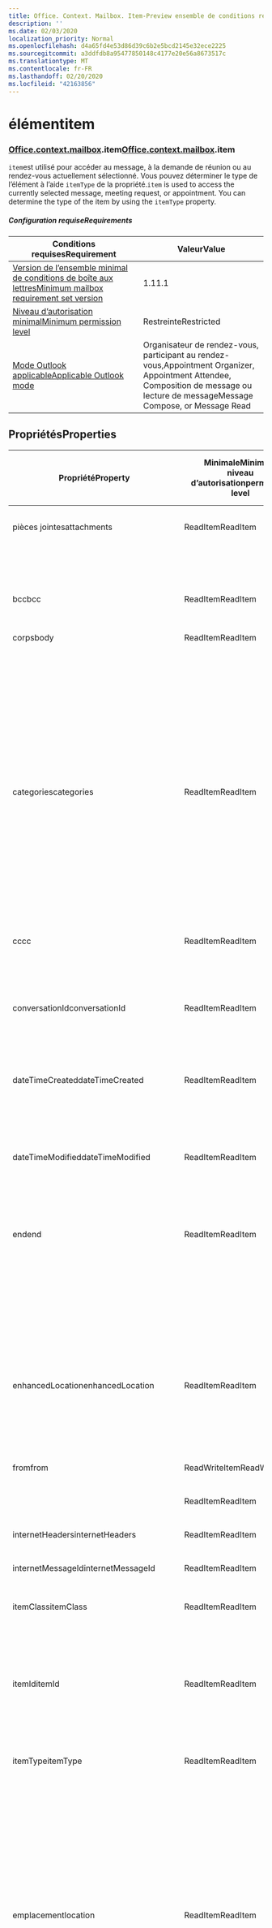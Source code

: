 ```yaml
---
title: Office. Context. Mailbox. Item-Preview ensemble de conditions requises
description: ''
ms.date: 02/03/2020
localization_priority: Normal
ms.openlocfilehash: d4a65fd4e53d86d39c6b2e5bcd2145e32ece2225
ms.sourcegitcommit: a3ddfdb8a95477850148c4177e20e56a8673517c
ms.translationtype: MT
ms.contentlocale: fr-FR
ms.lasthandoff: 02/20/2020
ms.locfileid: "42163856"
---
```

# <a name="item"></a><span data-ttu-id="c5db0-102">élément</span><span class="sxs-lookup"><span data-stu-id="c5db0-102">item</span></span>

### <a name="officecontextmailboxitem"></a><span data-ttu-id="c5db0-103">[Office](office.md)[.context](office.context.md)[.mailbox](office.context.mailbox.md).item</span><span class="sxs-lookup"><span data-stu-id="c5db0-103">[Office](office.md)[.context](office.context.md)[.mailbox](office.context.mailbox.md).item</span></span>

<span data-ttu-id="c5db0-p101">`item`est utilisé pour accéder au message, à la demande de réunion ou au rendez-vous actuellement sélectionné. Vous pouvez déterminer le type de l’élément à l’aide `itemType` de la propriété.</span><span class="sxs-lookup"><span data-stu-id="c5db0-p101">`item` is used to access the currently selected message, meeting request, or appointment. You can determine the type of the item by using the `itemType` property.</span></span>

##### <a name="requirements"></a><span data-ttu-id="c5db0-106">Configuration requise</span><span class="sxs-lookup"><span data-stu-id="c5db0-106">Requirements</span></span>

|<span data-ttu-id="c5db0-107">Conditions requises</span><span class="sxs-lookup"><span data-stu-id="c5db0-107">Requirement</span></span>|<span data-ttu-id="c5db0-108">Valeur</span><span class="sxs-lookup"><span data-stu-id="c5db0-108">Value</span></span>|
|---|---|
|[<span data-ttu-id="c5db0-109">Version de l’ensemble minimal de conditions de boîte aux lettres</span><span class="sxs-lookup"><span data-stu-id="c5db0-109">Minimum mailbox requirement set version</span></span>](../../requirement-sets/outlook-api-requirement-sets.md)|<span data-ttu-id="c5db0-110">1.1</span><span class="sxs-lookup"><span data-stu-id="c5db0-110">1.1</span></span>|
|[<span data-ttu-id="c5db0-111">Niveau d’autorisation minimal</span><span class="sxs-lookup"><span data-stu-id="c5db0-111">Minimum permission level</span></span>](../../../outlook/understanding-outlook-add-in-permissions.md)|<span data-ttu-id="c5db0-112">Restreinte</span><span class="sxs-lookup"><span data-stu-id="c5db0-112">Restricted</span></span>|
|[<span data-ttu-id="c5db0-113">Mode Outlook applicable</span><span class="sxs-lookup"><span data-stu-id="c5db0-113">Applicable Outlook mode</span></span>](../../../outlook/outlook-add-ins-overview.md#extension-points)|<span data-ttu-id="c5db0-114">Organisateur de rendez-vous, participant au rendez-vous,</span><span class="sxs-lookup"><span data-stu-id="c5db0-114">Appointment Organizer, Appointment Attendee,</span></span><br><span data-ttu-id="c5db0-115">Composition de message ou lecture de message</span><span class="sxs-lookup"><span data-stu-id="c5db0-115">Message Compose, or Message Read</span></span>|

## <a name="properties"></a><span data-ttu-id="c5db0-116">Propriétés</span><span class="sxs-lookup"><span data-stu-id="c5db0-116">Properties</span></span>

| <span data-ttu-id="c5db0-117">Propriété</span><span class="sxs-lookup"><span data-stu-id="c5db0-117">Property</span></span> | <span data-ttu-id="c5db0-118">Minimale</span><span class="sxs-lookup"><span data-stu-id="c5db0-118">Minimum</span></span><br><span data-ttu-id="c5db0-119">niveau d’autorisation</span><span class="sxs-lookup"><span data-stu-id="c5db0-119">permission level</span></span> | <span data-ttu-id="c5db0-120">Détails par mode</span><span class="sxs-lookup"><span data-stu-id="c5db0-120">Details by mode</span></span> | <span data-ttu-id="c5db0-121">Type de retour</span><span class="sxs-lookup"><span data-stu-id="c5db0-121">Return type</span></span> | <span data-ttu-id="c5db0-122">Minimale</span><span class="sxs-lookup"><span data-stu-id="c5db0-122">Minimum</span></span><br><span data-ttu-id="c5db0-123">ensemble de conditions requises</span><span class="sxs-lookup"><span data-stu-id="c5db0-123">requirement set</span></span> |
|---|---|---|---|:---:|
| <span data-ttu-id="c5db0-124">pièces jointes</span><span class="sxs-lookup"><span data-stu-id="c5db0-124">attachments</span></span> | <span data-ttu-id="c5db0-125">ReadItem</span><span class="sxs-lookup"><span data-stu-id="c5db0-125">ReadItem</span></span> | [<span data-ttu-id="c5db0-126">Participant à un rendez-vous</span><span class="sxs-lookup"><span data-stu-id="c5db0-126">Appointment Attendee</span></span>](/javascript/api/outlook/office.appointmentread?view=outlook-js-preview#attachments) | <span data-ttu-id="c5db0-127">Array.<[AttachmentDetails](/javascript/api/outlook/office.attachmentdetails)></span><span class="sxs-lookup"><span data-stu-id="c5db0-127">Array.<[AttachmentDetails](/javascript/api/outlook/office.attachmentdetails)></span></span> | [<span data-ttu-id="c5db0-128">1.1</span><span class="sxs-lookup"><span data-stu-id="c5db0-128">1.1</span></span>](../requirement-set-1.1/outlook-requirement-set-1.1.md) |
| | | [<span data-ttu-id="c5db0-129">Lecture de message</span><span class="sxs-lookup"><span data-stu-id="c5db0-129">Message Read</span></span>](/javascript/api/outlook/office.messageread?view=outlook-js-preview#attachments) | <span data-ttu-id="c5db0-130">Array.<[AttachmentDetails](/javascript/api/outlook/office.attachmentdetails)></span><span class="sxs-lookup"><span data-stu-id="c5db0-130">Array.<[AttachmentDetails](/javascript/api/outlook/office.attachmentdetails)></span></span> | [<span data-ttu-id="c5db0-131">1.1</span><span class="sxs-lookup"><span data-stu-id="c5db0-131">1.1</span></span>](../requirement-set-1.1/outlook-requirement-set-1.1.md) |
| <span data-ttu-id="c5db0-132">bcc</span><span class="sxs-lookup"><span data-stu-id="c5db0-132">bcc</span></span> | <span data-ttu-id="c5db0-133">ReadItem</span><span class="sxs-lookup"><span data-stu-id="c5db0-133">ReadItem</span></span> | [<span data-ttu-id="c5db0-134">Composition de message</span><span class="sxs-lookup"><span data-stu-id="c5db0-134">Message Compose</span></span>](/javascript/api/outlook/office.messagecompose?view=outlook-js-preview#bcc) | [<span data-ttu-id="c5db0-135">Destinataires</span><span class="sxs-lookup"><span data-stu-id="c5db0-135">Recipients</span></span>](/javascript/api/outlook/office.recipients) | [<span data-ttu-id="c5db0-136">1.1</span><span class="sxs-lookup"><span data-stu-id="c5db0-136">1.1</span></span>](../requirement-set-1.1/outlook-requirement-set-1.1.md) |
| <span data-ttu-id="c5db0-137">corps</span><span class="sxs-lookup"><span data-stu-id="c5db0-137">body</span></span> | <span data-ttu-id="c5db0-138">ReadItem</span><span class="sxs-lookup"><span data-stu-id="c5db0-138">ReadItem</span></span> | [<span data-ttu-id="c5db0-139">Organisateur de rendez-vous</span><span class="sxs-lookup"><span data-stu-id="c5db0-139">Appointment Organizer</span></span>](/javascript/api/outlook/office.appointmentcompose?view=outlook-js-preview#body) | [<span data-ttu-id="c5db0-140">Corps</span><span class="sxs-lookup"><span data-stu-id="c5db0-140">Body</span></span>](/javascript/api/outlook/office.body) | [<span data-ttu-id="c5db0-141">1.1</span><span class="sxs-lookup"><span data-stu-id="c5db0-141">1.1</span></span>](../requirement-set-1.1/outlook-requirement-set-1.1.md) |
| | | [<span data-ttu-id="c5db0-142">Participant à un rendez-vous</span><span class="sxs-lookup"><span data-stu-id="c5db0-142">Appointment Attendee</span></span>](/javascript/api/outlook/office.appointmentread?view=outlook-js-preview#body) | [<span data-ttu-id="c5db0-143">Corps</span><span class="sxs-lookup"><span data-stu-id="c5db0-143">Body</span></span>](/javascript/api/outlook/office.body) | [<span data-ttu-id="c5db0-144">1.1</span><span class="sxs-lookup"><span data-stu-id="c5db0-144">1.1</span></span>](../requirement-set-1.1/outlook-requirement-set-1.1.md) |
| | | [<span data-ttu-id="c5db0-145">Composition de message</span><span class="sxs-lookup"><span data-stu-id="c5db0-145">Message Compose</span></span>](/javascript/api/outlook/office.messagecompose?view=outlook-js-preview#body) | [<span data-ttu-id="c5db0-146">Corps</span><span class="sxs-lookup"><span data-stu-id="c5db0-146">Body</span></span>](/javascript/api/outlook/office.body) | [<span data-ttu-id="c5db0-147">1.1</span><span class="sxs-lookup"><span data-stu-id="c5db0-147">1.1</span></span>](../requirement-set-1.1/outlook-requirement-set-1.1.md) |
| | | [<span data-ttu-id="c5db0-148">Lecture de message</span><span class="sxs-lookup"><span data-stu-id="c5db0-148">Message Read</span></span>](/javascript/api/outlook/office.messageread?view=outlook-js-preview#body) | [<span data-ttu-id="c5db0-149">Corps</span><span class="sxs-lookup"><span data-stu-id="c5db0-149">Body</span></span>](/javascript/api/outlook/office.body) | [<span data-ttu-id="c5db0-150">1.1</span><span class="sxs-lookup"><span data-stu-id="c5db0-150">1.1</span></span>](../requirement-set-1.1/outlook-requirement-set-1.1.md) |
| <span data-ttu-id="c5db0-151">categories</span><span class="sxs-lookup"><span data-stu-id="c5db0-151">categories</span></span> | <span data-ttu-id="c5db0-152">ReadItem</span><span class="sxs-lookup"><span data-stu-id="c5db0-152">ReadItem</span></span> | [<span data-ttu-id="c5db0-153">Organisateur de rendez-vous</span><span class="sxs-lookup"><span data-stu-id="c5db0-153">Appointment Organizer</span></span>](/javascript/api/outlook/office.appointmentcompose?view=outlook-js-preview#categories) | [<span data-ttu-id="c5db0-154">Categories</span><span class="sxs-lookup"><span data-stu-id="c5db0-154">Categories</span></span>](/javascript/api/outlook/office.categories) | [<span data-ttu-id="c5db0-155">1,8</span><span class="sxs-lookup"><span data-stu-id="c5db0-155">1.8</span></span>](../requirement-set-1.8/outlook-requirement-set-1.8.md) |
| | | [<span data-ttu-id="c5db0-156">Participant à un rendez-vous</span><span class="sxs-lookup"><span data-stu-id="c5db0-156">Appointment Attendee</span></span>](/javascript/api/outlook/office.appointmentread?view=outlook-js-preview#categories) | [<span data-ttu-id="c5db0-157">Categories</span><span class="sxs-lookup"><span data-stu-id="c5db0-157">Categories</span></span>](/javascript/api/outlook/office.categories) | [<span data-ttu-id="c5db0-158">1,8</span><span class="sxs-lookup"><span data-stu-id="c5db0-158">1.8</span></span>](../requirement-set-1.8/outlook-requirement-set-1.8.md) |
| | | [<span data-ttu-id="c5db0-159">Composition de message</span><span class="sxs-lookup"><span data-stu-id="c5db0-159">Message Compose</span></span>](/javascript/api/outlook/office.messagecompose?view=outlook-js-preview#categories) | [<span data-ttu-id="c5db0-160">Categories</span><span class="sxs-lookup"><span data-stu-id="c5db0-160">Categories</span></span>](/javascript/api/outlook/office.categories) | [<span data-ttu-id="c5db0-161">1,8</span><span class="sxs-lookup"><span data-stu-id="c5db0-161">1.8</span></span>](../requirement-set-1.8/outlook-requirement-set-1.8.md) |
| | | [<span data-ttu-id="c5db0-162">Lecture de message</span><span class="sxs-lookup"><span data-stu-id="c5db0-162">Message Read</span></span>](/javascript/api/outlook/office.messageread?view=outlook-js-preview#categories) | [<span data-ttu-id="c5db0-163">Categories</span><span class="sxs-lookup"><span data-stu-id="c5db0-163">Categories</span></span>](/javascript/api/outlook/office.categories) | [<span data-ttu-id="c5db0-164">1,8</span><span class="sxs-lookup"><span data-stu-id="c5db0-164">1.8</span></span>](../requirement-set-1.8/outlook-requirement-set-1.8.md) |
| <span data-ttu-id="c5db0-165">cc</span><span class="sxs-lookup"><span data-stu-id="c5db0-165">cc</span></span> | <span data-ttu-id="c5db0-166">ReadItem</span><span class="sxs-lookup"><span data-stu-id="c5db0-166">ReadItem</span></span> | [<span data-ttu-id="c5db0-167">Composition de message</span><span class="sxs-lookup"><span data-stu-id="c5db0-167">Message Compose</span></span>](/javascript/api/outlook/office.messagecompose?view=outlook-js-preview#cc) | [<span data-ttu-id="c5db0-168">Destinataires</span><span class="sxs-lookup"><span data-stu-id="c5db0-168">Recipients</span></span>](/javascript/api/outlook/office.recipients) | [<span data-ttu-id="c5db0-169">1.1</span><span class="sxs-lookup"><span data-stu-id="c5db0-169">1.1</span></span>](../requirement-set-1.1/outlook-requirement-set-1.1.md) |
| | | [<span data-ttu-id="c5db0-170">Lecture de message</span><span class="sxs-lookup"><span data-stu-id="c5db0-170">Message Read</span></span>](/javascript/api/outlook/office.messageread?view=outlook-js-preview#cc) | <span data-ttu-id="c5db0-171">Tableau. <[EmailAddressDetails](/javascript/api/outlook/office.emailaddressdetails)></span><span class="sxs-lookup"><span data-stu-id="c5db0-171">Array.<[EmailAddressDetails](/javascript/api/outlook/office.emailaddressdetails)></span></span> | [<span data-ttu-id="c5db0-172">1.1</span><span class="sxs-lookup"><span data-stu-id="c5db0-172">1.1</span></span>](../requirement-set-1.1/outlook-requirement-set-1.1.md) |
| <span data-ttu-id="c5db0-173">conversationId</span><span class="sxs-lookup"><span data-stu-id="c5db0-173">conversationId</span></span> | <span data-ttu-id="c5db0-174">ReadItem</span><span class="sxs-lookup"><span data-stu-id="c5db0-174">ReadItem</span></span> | [<span data-ttu-id="c5db0-175">Composition de message</span><span class="sxs-lookup"><span data-stu-id="c5db0-175">Message Compose</span></span>](/javascript/api/outlook/office.messagecompose?view=outlook-js-preview#conversationid) | <span data-ttu-id="c5db0-176">Chaîne</span><span class="sxs-lookup"><span data-stu-id="c5db0-176">String</span></span> | [<span data-ttu-id="c5db0-177">1.1</span><span class="sxs-lookup"><span data-stu-id="c5db0-177">1.1</span></span>](../requirement-set-1.1/outlook-requirement-set-1.1.md) |
| | | [<span data-ttu-id="c5db0-178">Lecture de message</span><span class="sxs-lookup"><span data-stu-id="c5db0-178">Message Read</span></span>](/javascript/api/outlook/office.messageread?view=outlook-js-preview#conversationid) | <span data-ttu-id="c5db0-179">Chaîne</span><span class="sxs-lookup"><span data-stu-id="c5db0-179">String</span></span> | [<span data-ttu-id="c5db0-180">1.1</span><span class="sxs-lookup"><span data-stu-id="c5db0-180">1.1</span></span>](../requirement-set-1.1/outlook-requirement-set-1.1.md) |
| <span data-ttu-id="c5db0-181">dateTimeCreated</span><span class="sxs-lookup"><span data-stu-id="c5db0-181">dateTimeCreated</span></span> | <span data-ttu-id="c5db0-182">ReadItem</span><span class="sxs-lookup"><span data-stu-id="c5db0-182">ReadItem</span></span> | [<span data-ttu-id="c5db0-183">Participant à un rendez-vous</span><span class="sxs-lookup"><span data-stu-id="c5db0-183">Appointment Attendee</span></span>](/javascript/api/outlook/office.appointmentread?view=outlook-js-preview#datetimecreated) | <span data-ttu-id="c5db0-184">Date</span><span class="sxs-lookup"><span data-stu-id="c5db0-184">Date</span></span> | [<span data-ttu-id="c5db0-185">1.1</span><span class="sxs-lookup"><span data-stu-id="c5db0-185">1.1</span></span>](../requirement-set-1.1/outlook-requirement-set-1.1.md) |
| | | [<span data-ttu-id="c5db0-186">Lecture de message</span><span class="sxs-lookup"><span data-stu-id="c5db0-186">Message Read</span></span>](/javascript/api/outlook/office.messageread?view=outlook-js-preview#datetimecreated) | <span data-ttu-id="c5db0-187">Date</span><span class="sxs-lookup"><span data-stu-id="c5db0-187">Date</span></span> | [<span data-ttu-id="c5db0-188">1.1</span><span class="sxs-lookup"><span data-stu-id="c5db0-188">1.1</span></span>](../requirement-set-1.1/outlook-requirement-set-1.1.md) |
| <span data-ttu-id="c5db0-189">dateTimeModified</span><span class="sxs-lookup"><span data-stu-id="c5db0-189">dateTimeModified</span></span> | <span data-ttu-id="c5db0-190">ReadItem</span><span class="sxs-lookup"><span data-stu-id="c5db0-190">ReadItem</span></span> | [<span data-ttu-id="c5db0-191">Participant à un rendez-vous</span><span class="sxs-lookup"><span data-stu-id="c5db0-191">Appointment Attendee</span></span>](/javascript/api/outlook/office.appointmentread?view=outlook-js-preview#datetimemodified) | <span data-ttu-id="c5db0-192">Date</span><span class="sxs-lookup"><span data-stu-id="c5db0-192">Date</span></span> | [<span data-ttu-id="c5db0-193">1.1</span><span class="sxs-lookup"><span data-stu-id="c5db0-193">1.1</span></span>](../requirement-set-1.1/outlook-requirement-set-1.1.md) |
| | | [<span data-ttu-id="c5db0-194">Lecture de message</span><span class="sxs-lookup"><span data-stu-id="c5db0-194">Message Read</span></span>](/javascript/api/outlook/office.messageread?view=outlook-js-preview#datetimemodified) | <span data-ttu-id="c5db0-195">Date</span><span class="sxs-lookup"><span data-stu-id="c5db0-195">Date</span></span> | [<span data-ttu-id="c5db0-196">1.1</span><span class="sxs-lookup"><span data-stu-id="c5db0-196">1.1</span></span>](../requirement-set-1.1/outlook-requirement-set-1.1.md) |
| <span data-ttu-id="c5db0-197">end</span><span class="sxs-lookup"><span data-stu-id="c5db0-197">end</span></span> | <span data-ttu-id="c5db0-198">ReadItem</span><span class="sxs-lookup"><span data-stu-id="c5db0-198">ReadItem</span></span> | [<span data-ttu-id="c5db0-199">Organisateur de rendez-vous</span><span class="sxs-lookup"><span data-stu-id="c5db0-199">Appointment Organizer</span></span>](/javascript/api/outlook/office.appointmentcompose?view=outlook-js-preview#end) | [<span data-ttu-id="c5db0-200">Time</span><span class="sxs-lookup"><span data-stu-id="c5db0-200">Time</span></span>](/javascript/api/outlook/office.time) | [<span data-ttu-id="c5db0-201">1.1</span><span class="sxs-lookup"><span data-stu-id="c5db0-201">1.1</span></span>](../requirement-set-1.1/outlook-requirement-set-1.1.md) |
| | | [<span data-ttu-id="c5db0-202">Participant à un rendez-vous</span><span class="sxs-lookup"><span data-stu-id="c5db0-202">Appointment Attendee</span></span>](/javascript/api/outlook/office.appointmentread?view=outlook-js-preview#end) | <span data-ttu-id="c5db0-203">Date</span><span class="sxs-lookup"><span data-stu-id="c5db0-203">Date</span></span> | [<span data-ttu-id="c5db0-204">1.1</span><span class="sxs-lookup"><span data-stu-id="c5db0-204">1.1</span></span>](../requirement-set-1.1/outlook-requirement-set-1.1.md) |
| | | [<span data-ttu-id="c5db0-205">Lecture de message</span><span class="sxs-lookup"><span data-stu-id="c5db0-205">Message Read</span></span>](/javascript/api/outlook/office.messageread?view=outlook-js-preview#end)<br><span data-ttu-id="c5db0-206">(Demande de réunion)</span><span class="sxs-lookup"><span data-stu-id="c5db0-206">(Meeting Request)</span></span> | <span data-ttu-id="c5db0-207">Date</span><span class="sxs-lookup"><span data-stu-id="c5db0-207">Date</span></span> | [<span data-ttu-id="c5db0-208">1.1</span><span class="sxs-lookup"><span data-stu-id="c5db0-208">1.1</span></span>](../requirement-set-1.1/outlook-requirement-set-1.1.md) |
| <span data-ttu-id="c5db0-209">enhancedLocation</span><span class="sxs-lookup"><span data-stu-id="c5db0-209">enhancedLocation</span></span> | <span data-ttu-id="c5db0-210">ReadItem</span><span class="sxs-lookup"><span data-stu-id="c5db0-210">ReadItem</span></span> | [<span data-ttu-id="c5db0-211">Organisateur de rendez-vous</span><span class="sxs-lookup"><span data-stu-id="c5db0-211">Appointment Organizer</span></span>](/javascript/api/outlook/office.appointmentcompose?view=outlook-js-preview#enhancedlocation) | [<span data-ttu-id="c5db0-212">EnhancedLocation</span><span class="sxs-lookup"><span data-stu-id="c5db0-212">EnhancedLocation</span></span>](/javascript/api/outlook/office.enhancedlocation) | [<span data-ttu-id="c5db0-213">1,8</span><span class="sxs-lookup"><span data-stu-id="c5db0-213">1.8</span></span>](../requirement-set-1.8/outlook-requirement-set-1.8.md) |
| | | [<span data-ttu-id="c5db0-214">Participant à un rendez-vous</span><span class="sxs-lookup"><span data-stu-id="c5db0-214">Appointment Attendee</span></span>](/javascript/api/outlook/office.appointmentread?view=outlook-js-preview#enhancedlocation) | [<span data-ttu-id="c5db0-215">EnhancedLocation</span><span class="sxs-lookup"><span data-stu-id="c5db0-215">EnhancedLocation</span></span>](/javascript/api/outlook/office.enhancedlocation) | [<span data-ttu-id="c5db0-216">1,8</span><span class="sxs-lookup"><span data-stu-id="c5db0-216">1.8</span></span>](../requirement-set-1.8/outlook-requirement-set-1.8.md) |
| <span data-ttu-id="c5db0-217">from</span><span class="sxs-lookup"><span data-stu-id="c5db0-217">from</span></span> | <span data-ttu-id="c5db0-218">ReadWriteItem</span><span class="sxs-lookup"><span data-stu-id="c5db0-218">ReadWriteItem</span></span> | [<span data-ttu-id="c5db0-219">Composition de message</span><span class="sxs-lookup"><span data-stu-id="c5db0-219">Message Compose</span></span>](/javascript/api/outlook/office.messagecompose?view=outlook-js-preview#from) | [<span data-ttu-id="c5db0-220">From</span><span class="sxs-lookup"><span data-stu-id="c5db0-220">From</span></span>](/javascript/api/outlook/office.from) | [<span data-ttu-id="c5db0-221">1,7</span><span class="sxs-lookup"><span data-stu-id="c5db0-221">1.7</span></span>](../requirement-set-1.7/outlook-requirement-set-1.7.md) |
| | <span data-ttu-id="c5db0-222">ReadItem</span><span class="sxs-lookup"><span data-stu-id="c5db0-222">ReadItem</span></span> | [<span data-ttu-id="c5db0-223">Lecture de message</span><span class="sxs-lookup"><span data-stu-id="c5db0-223">Message Read</span></span>](/javascript/api/outlook/office.messageread?view=outlook-js-preview#from) | [<span data-ttu-id="c5db0-224">EmailAddressDetails</span><span class="sxs-lookup"><span data-stu-id="c5db0-224">EmailAddressDetails</span></span>](/javascript/api/outlook/office.emailaddressdetails) | [<span data-ttu-id="c5db0-225">1.1</span><span class="sxs-lookup"><span data-stu-id="c5db0-225">1.1</span></span>](../requirement-set-1.1/outlook-requirement-set-1.1.md) |
| <span data-ttu-id="c5db0-226">internetHeaders</span><span class="sxs-lookup"><span data-stu-id="c5db0-226">internetHeaders</span></span> | <span data-ttu-id="c5db0-227">ReadItem</span><span class="sxs-lookup"><span data-stu-id="c5db0-227">ReadItem</span></span> | [<span data-ttu-id="c5db0-228">Composition de message</span><span class="sxs-lookup"><span data-stu-id="c5db0-228">Message Compose</span></span>](/javascript/api/outlook/office.messagecompose?view=outlook-js-preview#internetheaders) | [<span data-ttu-id="c5db0-229">InternetHeaders</span><span class="sxs-lookup"><span data-stu-id="c5db0-229">InternetHeaders</span></span>](/javascript/api/outlook/office.internetheaders) | [<span data-ttu-id="c5db0-230">1,8</span><span class="sxs-lookup"><span data-stu-id="c5db0-230">1.8</span></span>](../requirement-set-1.8/outlook-requirement-set-1.8.md) |
| <span data-ttu-id="c5db0-231">internetMessageId</span><span class="sxs-lookup"><span data-stu-id="c5db0-231">internetMessageId</span></span> | <span data-ttu-id="c5db0-232">ReadItem</span><span class="sxs-lookup"><span data-stu-id="c5db0-232">ReadItem</span></span> | [<span data-ttu-id="c5db0-233">Lecture de message</span><span class="sxs-lookup"><span data-stu-id="c5db0-233">Message Read</span></span>](/javascript/api/outlook/office.messageread?view=outlook-js-preview#internetmessageid) | <span data-ttu-id="c5db0-234">Chaîne</span><span class="sxs-lookup"><span data-stu-id="c5db0-234">String</span></span> | [<span data-ttu-id="c5db0-235">1.1</span><span class="sxs-lookup"><span data-stu-id="c5db0-235">1.1</span></span>](../requirement-set-1.1/outlook-requirement-set-1.1.md) |
| <span data-ttu-id="c5db0-236">itemClass</span><span class="sxs-lookup"><span data-stu-id="c5db0-236">itemClass</span></span> | <span data-ttu-id="c5db0-237">ReadItem</span><span class="sxs-lookup"><span data-stu-id="c5db0-237">ReadItem</span></span> | [<span data-ttu-id="c5db0-238">Participant à un rendez-vous</span><span class="sxs-lookup"><span data-stu-id="c5db0-238">Appointment Attendee</span></span>](/javascript/api/outlook/office.appointmentread?view=outlook-js-preview#itemclass) | <span data-ttu-id="c5db0-239">Chaîne</span><span class="sxs-lookup"><span data-stu-id="c5db0-239">String</span></span> | [<span data-ttu-id="c5db0-240">1.1</span><span class="sxs-lookup"><span data-stu-id="c5db0-240">1.1</span></span>](../requirement-set-1.1/outlook-requirement-set-1.1.md) |
| | | [<span data-ttu-id="c5db0-241">Lecture de message</span><span class="sxs-lookup"><span data-stu-id="c5db0-241">Message Read</span></span>](/javascript/api/outlook/office.messageread?view=outlook-js-preview#itemclass) | <span data-ttu-id="c5db0-242">Chaîne</span><span class="sxs-lookup"><span data-stu-id="c5db0-242">String</span></span> | [<span data-ttu-id="c5db0-243">1.1</span><span class="sxs-lookup"><span data-stu-id="c5db0-243">1.1</span></span>](../requirement-set-1.1/outlook-requirement-set-1.1.md) |
| <span data-ttu-id="c5db0-244">itemId</span><span class="sxs-lookup"><span data-stu-id="c5db0-244">itemId</span></span> | <span data-ttu-id="c5db0-245">ReadItem</span><span class="sxs-lookup"><span data-stu-id="c5db0-245">ReadItem</span></span> | [<span data-ttu-id="c5db0-246">Participant à un rendez-vous</span><span class="sxs-lookup"><span data-stu-id="c5db0-246">Appointment Attendee</span></span>](/javascript/api/outlook/office.appointmentread?view=outlook-js-preview#itemid) | <span data-ttu-id="c5db0-247">Chaîne</span><span class="sxs-lookup"><span data-stu-id="c5db0-247">String</span></span> | [<span data-ttu-id="c5db0-248">1.1</span><span class="sxs-lookup"><span data-stu-id="c5db0-248">1.1</span></span>](../requirement-set-1.1/outlook-requirement-set-1.1.md) |
| | | [<span data-ttu-id="c5db0-249">Lecture de message</span><span class="sxs-lookup"><span data-stu-id="c5db0-249">Message Read</span></span>](/javascript/api/outlook/office.messageread?view=outlook-js-preview#itemid) | <span data-ttu-id="c5db0-250">Chaîne</span><span class="sxs-lookup"><span data-stu-id="c5db0-250">String</span></span> | [<span data-ttu-id="c5db0-251">1.1</span><span class="sxs-lookup"><span data-stu-id="c5db0-251">1.1</span></span>](../requirement-set-1.1/outlook-requirement-set-1.1.md) |
| <span data-ttu-id="c5db0-252">itemType</span><span class="sxs-lookup"><span data-stu-id="c5db0-252">itemType</span></span> | <span data-ttu-id="c5db0-253">ReadItem</span><span class="sxs-lookup"><span data-stu-id="c5db0-253">ReadItem</span></span> | [<span data-ttu-id="c5db0-254">Organisateur de rendez-vous</span><span class="sxs-lookup"><span data-stu-id="c5db0-254">Appointment Organizer</span></span>](/javascript/api/outlook/office.appointmentcompose?view=outlook-js-preview#itemtype) | [<span data-ttu-id="c5db0-255">MailboxEnums. ItemType</span><span class="sxs-lookup"><span data-stu-id="c5db0-255">MailboxEnums.ItemType</span></span>](/javascript/api/outlook/office.mailboxenums.itemtype) | [<span data-ttu-id="c5db0-256">1.1</span><span class="sxs-lookup"><span data-stu-id="c5db0-256">1.1</span></span>](../requirement-set-1.1/outlook-requirement-set-1.1.md) |
| | | [<span data-ttu-id="c5db0-257">Participant à un rendez-vous</span><span class="sxs-lookup"><span data-stu-id="c5db0-257">Appointment Attendee</span></span>](/javascript/api/outlook/office.appointmentread?view=outlook-js-preview#itemtype) | [<span data-ttu-id="c5db0-258">MailboxEnums. ItemType</span><span class="sxs-lookup"><span data-stu-id="c5db0-258">MailboxEnums.ItemType</span></span>](/javascript/api/outlook/office.mailboxenums.itemtype) | [<span data-ttu-id="c5db0-259">1.1</span><span class="sxs-lookup"><span data-stu-id="c5db0-259">1.1</span></span>](../requirement-set-1.1/outlook-requirement-set-1.1.md) |
| | | [<span data-ttu-id="c5db0-260">Composition de message</span><span class="sxs-lookup"><span data-stu-id="c5db0-260">Message Compose</span></span>](/javascript/api/outlook/office.messagecompose?view=outlook-js-preview#itemtype) | [<span data-ttu-id="c5db0-261">MailboxEnums. ItemType</span><span class="sxs-lookup"><span data-stu-id="c5db0-261">MailboxEnums.ItemType</span></span>](/javascript/api/outlook/office.mailboxenums.itemtype) | [<span data-ttu-id="c5db0-262">1.1</span><span class="sxs-lookup"><span data-stu-id="c5db0-262">1.1</span></span>](../requirement-set-1.1/outlook-requirement-set-1.1.md) |
| | | [<span data-ttu-id="c5db0-263">Lecture de message</span><span class="sxs-lookup"><span data-stu-id="c5db0-263">Message Read</span></span>](/javascript/api/outlook/office.messageread?view=outlook-js-preview#itemtype) | [<span data-ttu-id="c5db0-264">MailboxEnums. ItemType</span><span class="sxs-lookup"><span data-stu-id="c5db0-264">MailboxEnums.ItemType</span></span>](/javascript/api/outlook/office.mailboxenums.itemtype) | [<span data-ttu-id="c5db0-265">1.1</span><span class="sxs-lookup"><span data-stu-id="c5db0-265">1.1</span></span>](../requirement-set-1.1/outlook-requirement-set-1.1.md) |
| <span data-ttu-id="c5db0-266">emplacement</span><span class="sxs-lookup"><span data-stu-id="c5db0-266">location</span></span> | <span data-ttu-id="c5db0-267">ReadItem</span><span class="sxs-lookup"><span data-stu-id="c5db0-267">ReadItem</span></span> | [<span data-ttu-id="c5db0-268">Organisateur de rendez-vous</span><span class="sxs-lookup"><span data-stu-id="c5db0-268">Appointment Organizer</span></span>](/javascript/api/outlook/office.appointmentcompose?view=outlook-js-preview#location) | [<span data-ttu-id="c5db0-269">Emplacement</span><span class="sxs-lookup"><span data-stu-id="c5db0-269">Location</span></span>](/javascript/api/outlook/office.location) | [<span data-ttu-id="c5db0-270">1.1</span><span class="sxs-lookup"><span data-stu-id="c5db0-270">1.1</span></span>](../requirement-set-1.1/outlook-requirement-set-1.1.md) |
| | | [<span data-ttu-id="c5db0-271">Participant à un rendez-vous</span><span class="sxs-lookup"><span data-stu-id="c5db0-271">Appointment Attendee</span></span>](/javascript/api/outlook/office.appointmentread?view=outlook-js-preview#location) | <span data-ttu-id="c5db0-272">Chaîne</span><span class="sxs-lookup"><span data-stu-id="c5db0-272">String</span></span> | [<span data-ttu-id="c5db0-273">1.1</span><span class="sxs-lookup"><span data-stu-id="c5db0-273">1.1</span></span>](../requirement-set-1.1/outlook-requirement-set-1.1.md) |
| | | [<span data-ttu-id="c5db0-274">Lecture de message</span><span class="sxs-lookup"><span data-stu-id="c5db0-274">Message Read</span></span>](/javascript/api/outlook/office.messageread?view=outlook-js-preview#location)<br><span data-ttu-id="c5db0-275">(Demande de réunion)</span><span class="sxs-lookup"><span data-stu-id="c5db0-275">(Meeting Request)</span></span> | <span data-ttu-id="c5db0-276">Chaîne</span><span class="sxs-lookup"><span data-stu-id="c5db0-276">String</span></span> | [<span data-ttu-id="c5db0-277">1.1</span><span class="sxs-lookup"><span data-stu-id="c5db0-277">1.1</span></span>](../requirement-set-1.1/outlook-requirement-set-1.1.md) |
| <span data-ttu-id="c5db0-278">normalizedSubject</span><span class="sxs-lookup"><span data-stu-id="c5db0-278">normalizedSubject</span></span> | <span data-ttu-id="c5db0-279">ReadItem</span><span class="sxs-lookup"><span data-stu-id="c5db0-279">ReadItem</span></span> | [<span data-ttu-id="c5db0-280">Participant à un rendez-vous</span><span class="sxs-lookup"><span data-stu-id="c5db0-280">Appointment Attendee</span></span>](/javascript/api/outlook/office.appointmentread?view=outlook-js-preview#normalizedsubject) | <span data-ttu-id="c5db0-281">Chaîne</span><span class="sxs-lookup"><span data-stu-id="c5db0-281">String</span></span> | [<span data-ttu-id="c5db0-282">1.1</span><span class="sxs-lookup"><span data-stu-id="c5db0-282">1.1</span></span>](../requirement-set-1.1/outlook-requirement-set-1.1.md) |
| | | [<span data-ttu-id="c5db0-283">Lecture de message</span><span class="sxs-lookup"><span data-stu-id="c5db0-283">Message Read</span></span>](/javascript/api/outlook/office.messageread?view=outlook-js-preview#normalizedsubject) | <span data-ttu-id="c5db0-284">Chaîne</span><span class="sxs-lookup"><span data-stu-id="c5db0-284">String</span></span> | [<span data-ttu-id="c5db0-285">1.1</span><span class="sxs-lookup"><span data-stu-id="c5db0-285">1.1</span></span>](../requirement-set-1.1/outlook-requirement-set-1.1.md) |
| <span data-ttu-id="c5db0-286">notificationMessages</span><span class="sxs-lookup"><span data-stu-id="c5db0-286">notificationMessages</span></span> | <span data-ttu-id="c5db0-287">ReadItem</span><span class="sxs-lookup"><span data-stu-id="c5db0-287">ReadItem</span></span> | [<span data-ttu-id="c5db0-288">Organisateur de rendez-vous</span><span class="sxs-lookup"><span data-stu-id="c5db0-288">Appointment Organizer</span></span>](/javascript/api/outlook/office.appointmentcompose?view=outlook-js-preview#notificationmessages) | [<span data-ttu-id="c5db0-289">NotificationMessages</span><span class="sxs-lookup"><span data-stu-id="c5db0-289">NotificationMessages</span></span>](/javascript/api/outlook/office.notificationmessages) | [<span data-ttu-id="c5db0-290">1.3</span><span class="sxs-lookup"><span data-stu-id="c5db0-290">1.3</span></span>](../requirement-set-1.3/outlook-requirement-set-1.3.md) |
| | | [<span data-ttu-id="c5db0-291">Participant à un rendez-vous</span><span class="sxs-lookup"><span data-stu-id="c5db0-291">Appointment Attendee</span></span>](/javascript/api/outlook/office.appointmentread?view=outlook-js-preview#notificationmessages) | [<span data-ttu-id="c5db0-292">NotificationMessages</span><span class="sxs-lookup"><span data-stu-id="c5db0-292">NotificationMessages</span></span>](/javascript/api/outlook/office.notificationmessages) | [<span data-ttu-id="c5db0-293">1.3</span><span class="sxs-lookup"><span data-stu-id="c5db0-293">1.3</span></span>](../requirement-set-1.3/outlook-requirement-set-1.3.md) |
| | | [<span data-ttu-id="c5db0-294">Composition de message</span><span class="sxs-lookup"><span data-stu-id="c5db0-294">Message Compose</span></span>](/javascript/api/outlook/office.messagecompose?view=outlook-js-preview#notificationmessages) | [<span data-ttu-id="c5db0-295">NotificationMessages</span><span class="sxs-lookup"><span data-stu-id="c5db0-295">NotificationMessages</span></span>](/javascript/api/outlook/office.notificationmessages) | [<span data-ttu-id="c5db0-296">1.3</span><span class="sxs-lookup"><span data-stu-id="c5db0-296">1.3</span></span>](../requirement-set-1.3/outlook-requirement-set-1.3.md) |
| | | [<span data-ttu-id="c5db0-297">Lecture de message</span><span class="sxs-lookup"><span data-stu-id="c5db0-297">Message Read</span></span>](/javascript/api/outlook/office.messageread?view=outlook-js-preview#notificationmessages) | [<span data-ttu-id="c5db0-298">NotificationMessages</span><span class="sxs-lookup"><span data-stu-id="c5db0-298">NotificationMessages</span></span>](/javascript/api/outlook/office.notificationmessages) | [<span data-ttu-id="c5db0-299">1.3</span><span class="sxs-lookup"><span data-stu-id="c5db0-299">1.3</span></span>](../requirement-set-1.3/outlook-requirement-set-1.3.md) |
| <span data-ttu-id="c5db0-300">optionalAttendees</span><span class="sxs-lookup"><span data-stu-id="c5db0-300">optionalAttendees</span></span> | <span data-ttu-id="c5db0-301">ReadItem</span><span class="sxs-lookup"><span data-stu-id="c5db0-301">ReadItem</span></span> | [<span data-ttu-id="c5db0-302">Organisateur de rendez-vous</span><span class="sxs-lookup"><span data-stu-id="c5db0-302">Appointment Organizer</span></span>](/javascript/api/outlook/office.appointmentcompose?view=outlook-js-preview#optionalattendees) | [<span data-ttu-id="c5db0-303">Destinataires</span><span class="sxs-lookup"><span data-stu-id="c5db0-303">Recipients</span></span>](/javascript/api/outlook/office.recipients) | [<span data-ttu-id="c5db0-304">1.1</span><span class="sxs-lookup"><span data-stu-id="c5db0-304">1.1</span></span>](../requirement-set-1.1/outlook-requirement-set-1.1.md) |
| | | [<span data-ttu-id="c5db0-305">Participant à un rendez-vous</span><span class="sxs-lookup"><span data-stu-id="c5db0-305">Appointment Attendee</span></span>](/javascript/api/outlook/office.appointmentread?view=outlook-js-preview#optionalattendees) | <span data-ttu-id="c5db0-306">Tableau. <[EmailAddressDetails](/javascript/api/outlook/office.emailaddressdetails)></span><span class="sxs-lookup"><span data-stu-id="c5db0-306">Array.<[EmailAddressDetails](/javascript/api/outlook/office.emailaddressdetails)></span></span> | [<span data-ttu-id="c5db0-307">1.1</span><span class="sxs-lookup"><span data-stu-id="c5db0-307">1.1</span></span>](../requirement-set-1.1/outlook-requirement-set-1.1.md) |
| <span data-ttu-id="c5db0-308">organizer</span><span class="sxs-lookup"><span data-stu-id="c5db0-308">organizer</span></span> | <span data-ttu-id="c5db0-309">ReadWriteItem</span><span class="sxs-lookup"><span data-stu-id="c5db0-309">ReadWriteItem</span></span> | [<span data-ttu-id="c5db0-310">Organisateur de rendez-vous</span><span class="sxs-lookup"><span data-stu-id="c5db0-310">Appointment Organizer</span></span>](/javascript/api/outlook/office.appointmentcompose?view=outlook-js-preview#organizer) | [<span data-ttu-id="c5db0-311">Organizer</span><span class="sxs-lookup"><span data-stu-id="c5db0-311">Organizer</span></span>](/javascript/api/outlook/office.organizer) | [<span data-ttu-id="c5db0-312">1,7</span><span class="sxs-lookup"><span data-stu-id="c5db0-312">1.7</span></span>](../requirement-set-1.7/outlook-requirement-set-1.7.md) |
| | <span data-ttu-id="c5db0-313">ReadItem</span><span class="sxs-lookup"><span data-stu-id="c5db0-313">ReadItem</span></span> | [<span data-ttu-id="c5db0-314">Participant à un rendez-vous</span><span class="sxs-lookup"><span data-stu-id="c5db0-314">Appointment Attendee</span></span>](/javascript/api/outlook/office.appointmentread?view=outlook-js-preview#organizer) | [<span data-ttu-id="c5db0-315">EmailAddressDetails</span><span class="sxs-lookup"><span data-stu-id="c5db0-315">EmailAddressDetails</span></span>](/javascript/api/outlook/office.emailaddressdetails) | [<span data-ttu-id="c5db0-316">1.1</span><span class="sxs-lookup"><span data-stu-id="c5db0-316">1.1</span></span>](../requirement-set-1.1/outlook-requirement-set-1.1.md) |
| <span data-ttu-id="c5db0-317">recurrence</span><span class="sxs-lookup"><span data-stu-id="c5db0-317">recurrence</span></span> | <span data-ttu-id="c5db0-318">ReadItem</span><span class="sxs-lookup"><span data-stu-id="c5db0-318">ReadItem</span></span> | [<span data-ttu-id="c5db0-319">Organisateur de rendez-vous</span><span class="sxs-lookup"><span data-stu-id="c5db0-319">Appointment Organizer</span></span>](/javascript/api/outlook/office.appointmentcompose?view=outlook-js-preview#recurrence) | [<span data-ttu-id="c5db0-320">Instances</span><span class="sxs-lookup"><span data-stu-id="c5db0-320">Recurrence</span></span>](/javascript/api/outlook/office.recurrence) | [<span data-ttu-id="c5db0-321">1,7</span><span class="sxs-lookup"><span data-stu-id="c5db0-321">1.7</span></span>](../requirement-set-1.7/outlook-requirement-set-1.7.md) |
| | | [<span data-ttu-id="c5db0-322">Participant à un rendez-vous</span><span class="sxs-lookup"><span data-stu-id="c5db0-322">Appointment Attendee</span></span>](/javascript/api/outlook/office.appointmentread?view=outlook-js-preview#recurrence) | [<span data-ttu-id="c5db0-323">Instances</span><span class="sxs-lookup"><span data-stu-id="c5db0-323">Recurrence</span></span>](/javascript/api/outlook/office.recurrence) | [<span data-ttu-id="c5db0-324">1,7</span><span class="sxs-lookup"><span data-stu-id="c5db0-324">1.7</span></span>](../requirement-set-1.7/outlook-requirement-set-1.7.md) |
| | | [<span data-ttu-id="c5db0-325">Lecture de message</span><span class="sxs-lookup"><span data-stu-id="c5db0-325">Message Read</span></span>](/javascript/api/outlook/office.messageread?view=outlook-js-preview#recurrence)<br><span data-ttu-id="c5db0-326">(Demande de réunion)</span><span class="sxs-lookup"><span data-stu-id="c5db0-326">(Meeting Request)</span></span> | [<span data-ttu-id="c5db0-327">Instances</span><span class="sxs-lookup"><span data-stu-id="c5db0-327">Recurrence</span></span>](/javascript/api/outlook/office.recurrence) | [<span data-ttu-id="c5db0-328">1,7</span><span class="sxs-lookup"><span data-stu-id="c5db0-328">1.7</span></span>](../requirement-set-1.7/outlook-requirement-set-1.7.md) |
| <span data-ttu-id="c5db0-329">requiredAttendees</span><span class="sxs-lookup"><span data-stu-id="c5db0-329">requiredAttendees</span></span> | <span data-ttu-id="c5db0-330">ReadItem</span><span class="sxs-lookup"><span data-stu-id="c5db0-330">ReadItem</span></span> | [<span data-ttu-id="c5db0-331">Organisateur de rendez-vous</span><span class="sxs-lookup"><span data-stu-id="c5db0-331">Appointment Organizer</span></span>](/javascript/api/outlook/office.appointmentcompose?view=outlook-js-preview#requiredattendees) | [<span data-ttu-id="c5db0-332">Destinataires</span><span class="sxs-lookup"><span data-stu-id="c5db0-332">Recipients</span></span>](/javascript/api/outlook/office.recipients) | [<span data-ttu-id="c5db0-333">1.1</span><span class="sxs-lookup"><span data-stu-id="c5db0-333">1.1</span></span>](../requirement-set-1.1/outlook-requirement-set-1.1.md) |
| | | [<span data-ttu-id="c5db0-334">Participant à un rendez-vous</span><span class="sxs-lookup"><span data-stu-id="c5db0-334">Appointment Attendee</span></span>](/javascript/api/outlook/office.appointmentread?view=outlook-js-preview#requiredattendees) | <span data-ttu-id="c5db0-335">Tableau. <[EmailAddressDetails](/javascript/api/outlook/office.emailaddressdetails)></span><span class="sxs-lookup"><span data-stu-id="c5db0-335">Array.<[EmailAddressDetails](/javascript/api/outlook/office.emailaddressdetails)></span></span> | [<span data-ttu-id="c5db0-336">1.1</span><span class="sxs-lookup"><span data-stu-id="c5db0-336">1.1</span></span>](../requirement-set-1.1/outlook-requirement-set-1.1.md) |
| <span data-ttu-id="c5db0-337">expéditeur</span><span class="sxs-lookup"><span data-stu-id="c5db0-337">sender</span></span> | <span data-ttu-id="c5db0-338">ReadItem</span><span class="sxs-lookup"><span data-stu-id="c5db0-338">ReadItem</span></span> | [<span data-ttu-id="c5db0-339">Lecture de message</span><span class="sxs-lookup"><span data-stu-id="c5db0-339">Message Read</span></span>](/javascript/api/outlook/office.messageread?view=outlook-js-preview#sender) | [<span data-ttu-id="c5db0-340">EmailAddressDetails</span><span class="sxs-lookup"><span data-stu-id="c5db0-340">EmailAddressDetails</span></span>](/javascript/api/outlook/office.emailaddressdetails) | [<span data-ttu-id="c5db0-341">1.1</span><span class="sxs-lookup"><span data-stu-id="c5db0-341">1.1</span></span>](../requirement-set-1.1/outlook-requirement-set-1.1.md) |
| <span data-ttu-id="c5db0-342">seriesId</span><span class="sxs-lookup"><span data-stu-id="c5db0-342">seriesId</span></span> | <span data-ttu-id="c5db0-343">ReadItem</span><span class="sxs-lookup"><span data-stu-id="c5db0-343">ReadItem</span></span> | [<span data-ttu-id="c5db0-344">Organisateur de rendez-vous</span><span class="sxs-lookup"><span data-stu-id="c5db0-344">Appointment Organizer</span></span>](/javascript/api/outlook/office.appointmentcompose?view=outlook-js-preview#seriesid) | <span data-ttu-id="c5db0-345">Chaîne</span><span class="sxs-lookup"><span data-stu-id="c5db0-345">String</span></span> | [<span data-ttu-id="c5db0-346">1,7</span><span class="sxs-lookup"><span data-stu-id="c5db0-346">1.7</span></span>](../requirement-set-1.7/outlook-requirement-set-1.7.md) |
| | | [<span data-ttu-id="c5db0-347">Participant à un rendez-vous</span><span class="sxs-lookup"><span data-stu-id="c5db0-347">Appointment Attendee</span></span>](/javascript/api/outlook/office.appointmentread?view=outlook-js-preview#seriesid) | <span data-ttu-id="c5db0-348">Chaîne</span><span class="sxs-lookup"><span data-stu-id="c5db0-348">String</span></span> | [<span data-ttu-id="c5db0-349">1,7</span><span class="sxs-lookup"><span data-stu-id="c5db0-349">1.7</span></span>](../requirement-set-1.7/outlook-requirement-set-1.7.md) |
| | | [<span data-ttu-id="c5db0-350">Composition de message</span><span class="sxs-lookup"><span data-stu-id="c5db0-350">Message Compose</span></span>](/javascript/api/outlook/office.messagecompose?view=outlook-js-preview#seriesid) | <span data-ttu-id="c5db0-351">Chaîne</span><span class="sxs-lookup"><span data-stu-id="c5db0-351">String</span></span> | [<span data-ttu-id="c5db0-352">1,7</span><span class="sxs-lookup"><span data-stu-id="c5db0-352">1.7</span></span>](../requirement-set-1.7/outlook-requirement-set-1.7.md) |
| | | [<span data-ttu-id="c5db0-353">Lecture de message</span><span class="sxs-lookup"><span data-stu-id="c5db0-353">Message Read</span></span>](/javascript/api/outlook/office.messageread?view=outlook-js-preview#seriesid) | <span data-ttu-id="c5db0-354">Chaîne</span><span class="sxs-lookup"><span data-stu-id="c5db0-354">String</span></span> | [<span data-ttu-id="c5db0-355">1,7</span><span class="sxs-lookup"><span data-stu-id="c5db0-355">1.7</span></span>](../requirement-set-1.7/outlook-requirement-set-1.7.md) |
| <span data-ttu-id="c5db0-356">start</span><span class="sxs-lookup"><span data-stu-id="c5db0-356">start</span></span> | <span data-ttu-id="c5db0-357">ReadItem</span><span class="sxs-lookup"><span data-stu-id="c5db0-357">ReadItem</span></span> | [<span data-ttu-id="c5db0-358">Organisateur de rendez-vous</span><span class="sxs-lookup"><span data-stu-id="c5db0-358">Appointment Organizer</span></span>](/javascript/api/outlook/office.appointmentcompose?view=outlook-js-preview#start) | [<span data-ttu-id="c5db0-359">Time</span><span class="sxs-lookup"><span data-stu-id="c5db0-359">Time</span></span>](/javascript/api/outlook/office.time) | [<span data-ttu-id="c5db0-360">1.1</span><span class="sxs-lookup"><span data-stu-id="c5db0-360">1.1</span></span>](../requirement-set-1.1/outlook-requirement-set-1.1.md) |
| | | [<span data-ttu-id="c5db0-361">Participant à un rendez-vous</span><span class="sxs-lookup"><span data-stu-id="c5db0-361">Appointment Attendee</span></span>](/javascript/api/outlook/office.appointmentread?view=outlook-js-preview#start) | <span data-ttu-id="c5db0-362">Date</span><span class="sxs-lookup"><span data-stu-id="c5db0-362">Date</span></span> | [<span data-ttu-id="c5db0-363">1.1</span><span class="sxs-lookup"><span data-stu-id="c5db0-363">1.1</span></span>](../requirement-set-1.1/outlook-requirement-set-1.1.md) |
| | | [<span data-ttu-id="c5db0-364">Lecture de message</span><span class="sxs-lookup"><span data-stu-id="c5db0-364">Message Read</span></span>](/javascript/api/outlook/office.messageread?view=outlook-js-preview#start)<br><span data-ttu-id="c5db0-365">(Demande de réunion)</span><span class="sxs-lookup"><span data-stu-id="c5db0-365">(Meeting Request)</span></span> | <span data-ttu-id="c5db0-366">Date</span><span class="sxs-lookup"><span data-stu-id="c5db0-366">Date</span></span> | [<span data-ttu-id="c5db0-367">1.1</span><span class="sxs-lookup"><span data-stu-id="c5db0-367">1.1</span></span>](../requirement-set-1.1/outlook-requirement-set-1.1.md) |
| <span data-ttu-id="c5db0-368">subject</span><span class="sxs-lookup"><span data-stu-id="c5db0-368">subject</span></span> | <span data-ttu-id="c5db0-369">ReadItem</span><span class="sxs-lookup"><span data-stu-id="c5db0-369">ReadItem</span></span> | [<span data-ttu-id="c5db0-370">Organisateur de rendez-vous</span><span class="sxs-lookup"><span data-stu-id="c5db0-370">Appointment Organizer</span></span>](/javascript/api/outlook/office.appointmentcompose?view=outlook-js-preview#subject) | [<span data-ttu-id="c5db0-371">Subject</span><span class="sxs-lookup"><span data-stu-id="c5db0-371">Subject</span></span>](/javascript/api/outlook/office.subject) | [<span data-ttu-id="c5db0-372">1.1</span><span class="sxs-lookup"><span data-stu-id="c5db0-372">1.1</span></span>](../requirement-set-1.1/outlook-requirement-set-1.1.md) |
| | | [<span data-ttu-id="c5db0-373">Participant à un rendez-vous</span><span class="sxs-lookup"><span data-stu-id="c5db0-373">Appointment Attendee</span></span>](/javascript/api/outlook/office.appointmentread?view=outlook-js-preview#subject) | <span data-ttu-id="c5db0-374">Chaîne</span><span class="sxs-lookup"><span data-stu-id="c5db0-374">String</span></span> | [<span data-ttu-id="c5db0-375">1.1</span><span class="sxs-lookup"><span data-stu-id="c5db0-375">1.1</span></span>](../requirement-set-1.1/outlook-requirement-set-1.1.md) |
| | | [<span data-ttu-id="c5db0-376">Composition de message</span><span class="sxs-lookup"><span data-stu-id="c5db0-376">Message Compose</span></span>](/javascript/api/outlook/office.messagecompose?view=outlook-js-preview#subject) | [<span data-ttu-id="c5db0-377">Subject</span><span class="sxs-lookup"><span data-stu-id="c5db0-377">Subject</span></span>](/javascript/api/outlook/office.subject) | [<span data-ttu-id="c5db0-378">1.1</span><span class="sxs-lookup"><span data-stu-id="c5db0-378">1.1</span></span>](../requirement-set-1.1/outlook-requirement-set-1.1.md) |
| | | [<span data-ttu-id="c5db0-379">Lecture de message</span><span class="sxs-lookup"><span data-stu-id="c5db0-379">Message Read</span></span>](/javascript/api/outlook/office.messageread?view=outlook-js-preview#subject) | <span data-ttu-id="c5db0-380">Chaîne</span><span class="sxs-lookup"><span data-stu-id="c5db0-380">String</span></span> | [<span data-ttu-id="c5db0-381">1.1</span><span class="sxs-lookup"><span data-stu-id="c5db0-381">1.1</span></span>](../requirement-set-1.1/outlook-requirement-set-1.1.md) |
| <span data-ttu-id="c5db0-382">à</span><span class="sxs-lookup"><span data-stu-id="c5db0-382">to</span></span> | <span data-ttu-id="c5db0-383">ReadItem</span><span class="sxs-lookup"><span data-stu-id="c5db0-383">ReadItem</span></span> | [<span data-ttu-id="c5db0-384">Composition de message</span><span class="sxs-lookup"><span data-stu-id="c5db0-384">Message Compose</span></span>](/javascript/api/outlook/office.messagecompose?view=outlook-js-preview#to) | [<span data-ttu-id="c5db0-385">Destinataires</span><span class="sxs-lookup"><span data-stu-id="c5db0-385">Recipients</span></span>](/javascript/api/outlook/office.recipients) | [<span data-ttu-id="c5db0-386">1.1</span><span class="sxs-lookup"><span data-stu-id="c5db0-386">1.1</span></span>](../requirement-set-1.1/outlook-requirement-set-1.1.md) |
| | | [<span data-ttu-id="c5db0-387">Lecture de message</span><span class="sxs-lookup"><span data-stu-id="c5db0-387">Message Read</span></span>](/javascript/api/outlook/office.messageread?view=outlook-js-preview#to) | <span data-ttu-id="c5db0-388">Tableau. <[EmailAddressDetails](/javascript/api/outlook/office.emailaddressdetails)></span><span class="sxs-lookup"><span data-stu-id="c5db0-388">Array.<[EmailAddressDetails](/javascript/api/outlook/office.emailaddressdetails)></span></span> | [<span data-ttu-id="c5db0-389">1.1</span><span class="sxs-lookup"><span data-stu-id="c5db0-389">1.1</span></span>](../requirement-set-1.1/outlook-requirement-set-1.1.md) |

## <a name="methods"></a><span data-ttu-id="c5db0-390">Méthodes</span><span class="sxs-lookup"><span data-stu-id="c5db0-390">Methods</span></span>

| <span data-ttu-id="c5db0-391">Méthode</span><span class="sxs-lookup"><span data-stu-id="c5db0-391">Method</span></span> | <span data-ttu-id="c5db0-392">Minimale</span><span class="sxs-lookup"><span data-stu-id="c5db0-392">Minimum</span></span><br><span data-ttu-id="c5db0-393">niveau d’autorisation</span><span class="sxs-lookup"><span data-stu-id="c5db0-393">permission level</span></span> | <span data-ttu-id="c5db0-394">Détails par mode</span><span class="sxs-lookup"><span data-stu-id="c5db0-394">Details by mode</span></span> | <span data-ttu-id="c5db0-395">Minimale</span><span class="sxs-lookup"><span data-stu-id="c5db0-395">Minimum</span></span><br><span data-ttu-id="c5db0-396">ensemble de conditions requises</span><span class="sxs-lookup"><span data-stu-id="c5db0-396">requirement set</span></span> |
|---|---|---|:---:|
| <span data-ttu-id="c5db0-397">addFileAttachmentAsync</span><span class="sxs-lookup"><span data-stu-id="c5db0-397">addFileAttachmentAsync</span></span> | <span data-ttu-id="c5db0-398">ReadWriteItem</span><span class="sxs-lookup"><span data-stu-id="c5db0-398">ReadWriteItem</span></span> | [<span data-ttu-id="c5db0-399">Organisateur de rendez-vous</span><span class="sxs-lookup"><span data-stu-id="c5db0-399">Appointment Organizer</span></span>](/javascript/api/outlook/office.appointmentcompose?view=outlook-js-preview#addfileattachmentasync-uri--attachmentname--options--callback-) | [<span data-ttu-id="c5db0-400">1.1</span><span class="sxs-lookup"><span data-stu-id="c5db0-400">1.1</span></span>](../requirement-set-1.1/outlook-requirement-set-1.1.md) |
| | | [<span data-ttu-id="c5db0-401">Composition de message</span><span class="sxs-lookup"><span data-stu-id="c5db0-401">Message Compose</span></span>](/javascript/api/outlook/office.messagecompose?view=outlook-js-preview#addfileattachmentasync-uri--attachmentname--options--callback-) | [<span data-ttu-id="c5db0-402">1.1</span><span class="sxs-lookup"><span data-stu-id="c5db0-402">1.1</span></span>](../requirement-set-1.1/outlook-requirement-set-1.1.md) |
| <span data-ttu-id="c5db0-403">addFileAttachmentFromBase64Async</span><span class="sxs-lookup"><span data-stu-id="c5db0-403">addFileAttachmentFromBase64Async</span></span> | <span data-ttu-id="c5db0-404">ReadWriteItem</span><span class="sxs-lookup"><span data-stu-id="c5db0-404">ReadWriteItem</span></span> | [<span data-ttu-id="c5db0-405">Organisateur de rendez-vous</span><span class="sxs-lookup"><span data-stu-id="c5db0-405">Appointment Organizer</span></span>](/javascript/api/outlook/office.appointmentcompose?view=outlook-js-preview#addfileattachmentfrombase64async-base64file--attachmentname--options--callback-) | [<span data-ttu-id="c5db0-406">1,8</span><span class="sxs-lookup"><span data-stu-id="c5db0-406">1.8</span></span>](../requirement-set-1.8/outlook-requirement-set-1.8.md) |
| | | [<span data-ttu-id="c5db0-407">Composition de message</span><span class="sxs-lookup"><span data-stu-id="c5db0-407">Message Compose</span></span>](/javascript/api/outlook/office.messagecompose?view=outlook-js-preview#addfileattachmentfrombase64async-base64file--attachmentname--options--callback-) | [<span data-ttu-id="c5db0-408">1,8</span><span class="sxs-lookup"><span data-stu-id="c5db0-408">1.8</span></span>](../requirement-set-1.8/outlook-requirement-set-1.8.md) |
| <span data-ttu-id="c5db0-409">addHandlerAsync</span><span class="sxs-lookup"><span data-stu-id="c5db0-409">addHandlerAsync</span></span> | <span data-ttu-id="c5db0-410">ReadItem</span><span class="sxs-lookup"><span data-stu-id="c5db0-410">ReadItem</span></span> | [<span data-ttu-id="c5db0-411">Organisateur de rendez-vous</span><span class="sxs-lookup"><span data-stu-id="c5db0-411">Appointment Organizer</span></span>](/javascript/api/outlook/office.appointmentcompose?view=outlook-js-preview#addhandlerasync-eventtype--handler--options--callback-) | [<span data-ttu-id="c5db0-412">1,7</span><span class="sxs-lookup"><span data-stu-id="c5db0-412">1.7</span></span>](../requirement-set-1.7/outlook-requirement-set-1.7.md) |
| | | [<span data-ttu-id="c5db0-413">Participant à un rendez-vous</span><span class="sxs-lookup"><span data-stu-id="c5db0-413">Appointment Attendee</span></span>](/javascript/api/outlook/office.appointmentread?view=outlook-js-preview#addhandlerasync-eventtype--handler--options--callback-) | [<span data-ttu-id="c5db0-414">1,7</span><span class="sxs-lookup"><span data-stu-id="c5db0-414">1.7</span></span>](../requirement-set-1.7/outlook-requirement-set-1.7.md) |
| | | [<span data-ttu-id="c5db0-415">Composition de message</span><span class="sxs-lookup"><span data-stu-id="c5db0-415">Message Compose</span></span>](/javascript/api/outlook/office.messagecompose?view=outlook-js-preview#addhandlerasync-eventtype--handler--options--callback-) | [<span data-ttu-id="c5db0-416">1,7</span><span class="sxs-lookup"><span data-stu-id="c5db0-416">1.7</span></span>](../requirement-set-1.7/outlook-requirement-set-1.7.md) |
| | | [<span data-ttu-id="c5db0-417">Lecture de message</span><span class="sxs-lookup"><span data-stu-id="c5db0-417">Message Read</span></span>](/javascript/api/outlook/office.messageread?view=outlook-js-preview#addhandlerasync-eventtype--handler--options--callback-) | [<span data-ttu-id="c5db0-418">1,7</span><span class="sxs-lookup"><span data-stu-id="c5db0-418">1.7</span></span>](../requirement-set-1.7/outlook-requirement-set-1.7.md) |
| <span data-ttu-id="c5db0-419">addItemAttachmentAsync</span><span class="sxs-lookup"><span data-stu-id="c5db0-419">addItemAttachmentAsync</span></span> | <span data-ttu-id="c5db0-420">ReadWriteItem</span><span class="sxs-lookup"><span data-stu-id="c5db0-420">ReadWriteItem</span></span> | [<span data-ttu-id="c5db0-421">Organisateur de rendez-vous</span><span class="sxs-lookup"><span data-stu-id="c5db0-421">Appointment Organizer</span></span>](/javascript/api/outlook/office.appointmentcompose?view=outlook-js-preview#additemattachmentasync-itemid--attachmentname--options--callback-) | [<span data-ttu-id="c5db0-422">1.1</span><span class="sxs-lookup"><span data-stu-id="c5db0-422">1.1</span></span>](../requirement-set-1.1/outlook-requirement-set-1.1.md) |
| | | [<span data-ttu-id="c5db0-423">Composition de message</span><span class="sxs-lookup"><span data-stu-id="c5db0-423">Message Compose</span></span>](/javascript/api/outlook/office.messagecompose?view=outlook-js-preview#additemattachmentasync-itemid--attachmentname--options--callback-) | [<span data-ttu-id="c5db0-424">1.1</span><span class="sxs-lookup"><span data-stu-id="c5db0-424">1.1</span></span>](../requirement-set-1.1/outlook-requirement-set-1.1.md) |
| <span data-ttu-id="c5db0-425">fermer</span><span class="sxs-lookup"><span data-stu-id="c5db0-425">close</span></span> | <span data-ttu-id="c5db0-426">Restreint</span><span class="sxs-lookup"><span data-stu-id="c5db0-426">Restricted</span></span> | [<span data-ttu-id="c5db0-427">Organisateur de rendez-vous</span><span class="sxs-lookup"><span data-stu-id="c5db0-427">Appointment Organizer</span></span>](/javascript/api/outlook/office.appointmentcompose?view=outlook-js-preview#close--) | [<span data-ttu-id="c5db0-428">1.3</span><span class="sxs-lookup"><span data-stu-id="c5db0-428">1.3</span></span>](../requirement-set-1.3/outlook-requirement-set-1.3.md) |
| | | [<span data-ttu-id="c5db0-429">Composition de message</span><span class="sxs-lookup"><span data-stu-id="c5db0-429">Message Compose</span></span>](/javascript/api/outlook/office.messagecompose?view=outlook-js-preview#close--) | [<span data-ttu-id="c5db0-430">1.3</span><span class="sxs-lookup"><span data-stu-id="c5db0-430">1.3</span></span>](../requirement-set-1.3/outlook-requirement-set-1.3.md) |
| <span data-ttu-id="c5db0-431">displayReplyAllForm</span><span class="sxs-lookup"><span data-stu-id="c5db0-431">displayReplyAllForm</span></span> | <span data-ttu-id="c5db0-432">ReadItem</span><span class="sxs-lookup"><span data-stu-id="c5db0-432">ReadItem</span></span> | [<span data-ttu-id="c5db0-433">Participant à un rendez-vous</span><span class="sxs-lookup"><span data-stu-id="c5db0-433">Appointment Attendee</span></span>](/javascript/api/outlook/office.appointmentread?view=outlook-js-preview#displayreplyallform-formdata--callback-) | [<span data-ttu-id="c5db0-434">1.1</span><span class="sxs-lookup"><span data-stu-id="c5db0-434">1.1</span></span>](../requirement-set-1.1/outlook-requirement-set-1.1.md) |
| | | [<span data-ttu-id="c5db0-435">Lecture de message</span><span class="sxs-lookup"><span data-stu-id="c5db0-435">Message Read</span></span>](/javascript/api/outlook/office.messageread?view=outlook-js-preview#displayreplyallform-formdata--callback-) | [<span data-ttu-id="c5db0-436">1.1</span><span class="sxs-lookup"><span data-stu-id="c5db0-436">1.1</span></span>](../requirement-set-1.1/outlook-requirement-set-1.1.md) |
| <span data-ttu-id="c5db0-437">displayReplyForm</span><span class="sxs-lookup"><span data-stu-id="c5db0-437">displayReplyForm</span></span> | <span data-ttu-id="c5db0-438">ReadItem</span><span class="sxs-lookup"><span data-stu-id="c5db0-438">ReadItem</span></span> | [<span data-ttu-id="c5db0-439">Participant à un rendez-vous</span><span class="sxs-lookup"><span data-stu-id="c5db0-439">Appointment Attendee</span></span>](/javascript/api/outlook/office.appointmentread?view=outlook-js-preview#displayreplyform-formdata--callback-) | [<span data-ttu-id="c5db0-440">1.1</span><span class="sxs-lookup"><span data-stu-id="c5db0-440">1.1</span></span>](../requirement-set-1.1/outlook-requirement-set-1.1.md) |
| | | [<span data-ttu-id="c5db0-441">Lecture de message</span><span class="sxs-lookup"><span data-stu-id="c5db0-441">Message Read</span></span>](/javascript/api/outlook/office.messageread?view=outlook-js-preview#displayreplyform-formdata--callback-) | [<span data-ttu-id="c5db0-442">1.1</span><span class="sxs-lookup"><span data-stu-id="c5db0-442">1.1</span></span>](../requirement-set-1.1/outlook-requirement-set-1.1.md) |
| <span data-ttu-id="c5db0-443">getAllInternetHeadersAsync</span><span class="sxs-lookup"><span data-stu-id="c5db0-443">getAllInternetHeadersAsync</span></span> | <span data-ttu-id="c5db0-444">ReadItem</span><span class="sxs-lookup"><span data-stu-id="c5db0-444">ReadItem</span></span> | [<span data-ttu-id="c5db0-445">Lecture de message</span><span class="sxs-lookup"><span data-stu-id="c5db0-445">Message Read</span></span>](/javascript/api/outlook/office.messageread?view=outlook-js-preview#getallinternetheadersasync-options--callback-) | [<span data-ttu-id="c5db0-446">1,8</span><span class="sxs-lookup"><span data-stu-id="c5db0-446">1.8</span></span>](../requirement-set-1.8/outlook-requirement-set-1.8.md) |
| <span data-ttu-id="c5db0-447">getAttachmentContentAsync</span><span class="sxs-lookup"><span data-stu-id="c5db0-447">getAttachmentContentAsync</span></span> | <span data-ttu-id="c5db0-448">ReadItem</span><span class="sxs-lookup"><span data-stu-id="c5db0-448">ReadItem</span></span> | [<span data-ttu-id="c5db0-449">Organisateur de rendez-vous</span><span class="sxs-lookup"><span data-stu-id="c5db0-449">Appointment Organizer</span></span>](/javascript/api/outlook/office.appointmentcompose?view=outlook-js-preview#getattachmentcontentasync-attachmentid--options--callback-) | [<span data-ttu-id="c5db0-450">1,8</span><span class="sxs-lookup"><span data-stu-id="c5db0-450">1.8</span></span>](../requirement-set-1.8/outlook-requirement-set-1.8.md) |
| | | [<span data-ttu-id="c5db0-451">Participant à un rendez-vous</span><span class="sxs-lookup"><span data-stu-id="c5db0-451">Appointment Attendee</span></span>](/javascript/api/outlook/office.appointmentread?view=outlook-js-preview#getattachmentcontentasync-attachmentid--options--callback-) | [<span data-ttu-id="c5db0-452">1,8</span><span class="sxs-lookup"><span data-stu-id="c5db0-452">1.8</span></span>](../requirement-set-1.8/outlook-requirement-set-1.8.md) |
| | | [<span data-ttu-id="c5db0-453">Composition de message</span><span class="sxs-lookup"><span data-stu-id="c5db0-453">Message Compose</span></span>](/javascript/api/outlook/office.messagecompose?view=outlook-js-preview#getattachmentcontentasync-attachmentid--options--callback-) | [<span data-ttu-id="c5db0-454">1,8</span><span class="sxs-lookup"><span data-stu-id="c5db0-454">1.8</span></span>](../requirement-set-1.8/outlook-requirement-set-1.8.md) |
| | | [<span data-ttu-id="c5db0-455">Lecture de message</span><span class="sxs-lookup"><span data-stu-id="c5db0-455">Message Read</span></span>](/javascript/api/outlook/office.messageread?view=outlook-js-preview#getattachmentcontentasync-attachmentid--options--callback-) | [<span data-ttu-id="c5db0-456">1,8</span><span class="sxs-lookup"><span data-stu-id="c5db0-456">1.8</span></span>](../requirement-set-1.8/outlook-requirement-set-1.8.md) |
| <span data-ttu-id="c5db0-457">getAttachmentsAsync</span><span class="sxs-lookup"><span data-stu-id="c5db0-457">getAttachmentsAsync</span></span> | <span data-ttu-id="c5db0-458">ReadItem</span><span class="sxs-lookup"><span data-stu-id="c5db0-458">ReadItem</span></span> | [<span data-ttu-id="c5db0-459">Organisateur de rendez-vous</span><span class="sxs-lookup"><span data-stu-id="c5db0-459">Appointment Organizer</span></span>](/javascript/api/outlook/office.appointmentcompose?view=outlook-js-preview#getattachmentsasync-options--callback-) | [<span data-ttu-id="c5db0-460">1,8</span><span class="sxs-lookup"><span data-stu-id="c5db0-460">1.8</span></span>](../requirement-set-1.8/outlook-requirement-set-1.8.md) |
| | | [<span data-ttu-id="c5db0-461">Composition de message</span><span class="sxs-lookup"><span data-stu-id="c5db0-461">Message Compose</span></span>](/javascript/api/outlook/office.messagecompose?view=outlook-js-preview#getattachmentsasync-options--callback-) | [<span data-ttu-id="c5db0-462">1,8</span><span class="sxs-lookup"><span data-stu-id="c5db0-462">1.8</span></span>](../requirement-set-1.8/outlook-requirement-set-1.8.md) |
| <span data-ttu-id="c5db0-463">getEntities</span><span class="sxs-lookup"><span data-stu-id="c5db0-463">getEntities</span></span> | <span data-ttu-id="c5db0-464">ReadItem</span><span class="sxs-lookup"><span data-stu-id="c5db0-464">ReadItem</span></span> | [<span data-ttu-id="c5db0-465">Participant à un rendez-vous</span><span class="sxs-lookup"><span data-stu-id="c5db0-465">Appointment Attendee</span></span>](/javascript/api/outlook/office.appointmentread?view=outlook-js-preview#getentities--) | [<span data-ttu-id="c5db0-466">1.1</span><span class="sxs-lookup"><span data-stu-id="c5db0-466">1.1</span></span>](../requirement-set-1.1/outlook-requirement-set-1.1.md) |
| | | [<span data-ttu-id="c5db0-467">Lecture de message</span><span class="sxs-lookup"><span data-stu-id="c5db0-467">Message Read</span></span>](/javascript/api/outlook/office.messageread?view=outlook-js-preview#getentities--) | [<span data-ttu-id="c5db0-468">1.1</span><span class="sxs-lookup"><span data-stu-id="c5db0-468">1.1</span></span>](../requirement-set-1.1/outlook-requirement-set-1.1.md) |
| <span data-ttu-id="c5db0-469">getEntitiesByType</span><span class="sxs-lookup"><span data-stu-id="c5db0-469">getEntitiesByType</span></span> | <span data-ttu-id="c5db0-470">Restreint</span><span class="sxs-lookup"><span data-stu-id="c5db0-470">Restricted</span></span> | [<span data-ttu-id="c5db0-471">Participant à un rendez-vous</span><span class="sxs-lookup"><span data-stu-id="c5db0-471">Appointment Attendee</span></span>](/javascript/api/outlook/office.appointmentread?view=outlook-js-preview#getentitiesbytype-entitytype-) | [<span data-ttu-id="c5db0-472">1.1</span><span class="sxs-lookup"><span data-stu-id="c5db0-472">1.1</span></span>](../requirement-set-1.1/outlook-requirement-set-1.1.md) |
| | | [<span data-ttu-id="c5db0-473">Lecture de message</span><span class="sxs-lookup"><span data-stu-id="c5db0-473">Message Read</span></span>](/javascript/api/outlook/office.messageread?view=outlook-js-preview#getentitiesbytype-entitytype-) | [<span data-ttu-id="c5db0-474">1.1</span><span class="sxs-lookup"><span data-stu-id="c5db0-474">1.1</span></span>](../requirement-set-1.1/outlook-requirement-set-1.1.md) |
| <span data-ttu-id="c5db0-475">getFilteredEntitiesByName</span><span class="sxs-lookup"><span data-stu-id="c5db0-475">getFilteredEntitiesByName</span></span> | <span data-ttu-id="c5db0-476">ReadItem</span><span class="sxs-lookup"><span data-stu-id="c5db0-476">ReadItem</span></span> | [<span data-ttu-id="c5db0-477">Participant à un rendez-vous</span><span class="sxs-lookup"><span data-stu-id="c5db0-477">Appointment Attendee</span></span>](/javascript/api/outlook/office.appointmentread?view=outlook-js-preview#getfilteredentitiesbyname-name-) | [<span data-ttu-id="c5db0-478">1.1</span><span class="sxs-lookup"><span data-stu-id="c5db0-478">1.1</span></span>](../requirement-set-1.1/outlook-requirement-set-1.1.md) |
| | | [<span data-ttu-id="c5db0-479">Lecture de message</span><span class="sxs-lookup"><span data-stu-id="c5db0-479">Message Read</span></span>](/javascript/api/outlook/office.messageread?view=outlook-js-preview#getfilteredentitiesbyname-name-) | [<span data-ttu-id="c5db0-480">1.1</span><span class="sxs-lookup"><span data-stu-id="c5db0-480">1.1</span></span>](../requirement-set-1.1/outlook-requirement-set-1.1.md) |
| <span data-ttu-id="c5db0-481">getInitializationContextAsync</span><span class="sxs-lookup"><span data-stu-id="c5db0-481">getInitializationContextAsync</span></span> | <span data-ttu-id="c5db0-482">ReadItem</span><span class="sxs-lookup"><span data-stu-id="c5db0-482">ReadItem</span></span> | [<span data-ttu-id="c5db0-483">Organisateur de rendez-vous</span><span class="sxs-lookup"><span data-stu-id="c5db0-483">Appointment Organizer</span></span>](/javascript/api/outlook/office.appointmentcompose?view=outlook-js-preview#getinitializationcontextasync-options--callback-) | [<span data-ttu-id="c5db0-484">Aperçu</span><span class="sxs-lookup"><span data-stu-id="c5db0-484">Preview</span></span>](../preview-requirement-set/outlook-requirement-set-preview.md) |
| | | [<span data-ttu-id="c5db0-485">Participant à un rendez-vous</span><span class="sxs-lookup"><span data-stu-id="c5db0-485">Appointment Attendee</span></span>](/javascript/api/outlook/office.appointmentread?view=outlook-js-preview#getinitializationcontextasync-options--callback-) | [<span data-ttu-id="c5db0-486">Aperçu</span><span class="sxs-lookup"><span data-stu-id="c5db0-486">Preview</span></span>](../preview-requirement-set/outlook-requirement-set-preview.md) |
| | | [<span data-ttu-id="c5db0-487">Composition de message</span><span class="sxs-lookup"><span data-stu-id="c5db0-487">Message Compose</span></span>](/javascript/api/outlook/office.messagecompose?view=outlook-js-preview#getinitializationcontextasync-options--callback-) | [<span data-ttu-id="c5db0-488">Aperçu</span><span class="sxs-lookup"><span data-stu-id="c5db0-488">Preview</span></span>](../preview-requirement-set/outlook-requirement-set-preview.md) |
| | | [<span data-ttu-id="c5db0-489">Lecture de message</span><span class="sxs-lookup"><span data-stu-id="c5db0-489">Message Read</span></span>](/javascript/api/outlook/office.messageread?view=outlook-js-preview#getinitializationcontextasync-options--callback-) | [<span data-ttu-id="c5db0-490">Aperçu</span><span class="sxs-lookup"><span data-stu-id="c5db0-490">Preview</span></span>](../preview-requirement-set/outlook-requirement-set-preview.md) |
| <span data-ttu-id="c5db0-491">getItemIdAsync</span><span class="sxs-lookup"><span data-stu-id="c5db0-491">getItemIdAsync</span></span> | <span data-ttu-id="c5db0-492">ReadItem</span><span class="sxs-lookup"><span data-stu-id="c5db0-492">ReadItem</span></span> | [<span data-ttu-id="c5db0-493">Organisateur de rendez-vous</span><span class="sxs-lookup"><span data-stu-id="c5db0-493">Appointment Organizer</span></span>](/javascript/api/outlook/office.appointmentcompose?view=outlook-js-preview#getitemidasync-options--callback-) | [<span data-ttu-id="c5db0-494">1,8</span><span class="sxs-lookup"><span data-stu-id="c5db0-494">1.8</span></span>](../requirement-set-1.8/outlook-requirement-set-1.8.md) |
| | | [<span data-ttu-id="c5db0-495">Composition de message</span><span class="sxs-lookup"><span data-stu-id="c5db0-495">Message Compose</span></span>](/javascript/api/outlook/office.messagecompose?view=outlook-js-preview#getitemidasync-options--callback-) | [<span data-ttu-id="c5db0-496">1,8</span><span class="sxs-lookup"><span data-stu-id="c5db0-496">1.8</span></span>](../requirement-set-1.8/outlook-requirement-set-1.8.md) |
| <span data-ttu-id="c5db0-497">getRegExMatches</span><span class="sxs-lookup"><span data-stu-id="c5db0-497">getRegExMatches</span></span> | <span data-ttu-id="c5db0-498">ReadItem</span><span class="sxs-lookup"><span data-stu-id="c5db0-498">ReadItem</span></span> | [<span data-ttu-id="c5db0-499">Participant à un rendez-vous</span><span class="sxs-lookup"><span data-stu-id="c5db0-499">Appointment Attendee</span></span>](/javascript/api/outlook/office.appointmentread?view=outlook-js-preview#getregexmatches--) | [<span data-ttu-id="c5db0-500">1.1</span><span class="sxs-lookup"><span data-stu-id="c5db0-500">1.1</span></span>](../requirement-set-1.1/outlook-requirement-set-1.1.md) |
| | | [<span data-ttu-id="c5db0-501">Lecture de message</span><span class="sxs-lookup"><span data-stu-id="c5db0-501">Message Read</span></span>](/javascript/api/outlook/office.messageread?view=outlook-js-preview#getregexmatches--) | [<span data-ttu-id="c5db0-502">1.1</span><span class="sxs-lookup"><span data-stu-id="c5db0-502">1.1</span></span>](../requirement-set-1.1/outlook-requirement-set-1.1.md) |
| <span data-ttu-id="c5db0-503">getRegExMatchesByName</span><span class="sxs-lookup"><span data-stu-id="c5db0-503">getRegExMatchesByName</span></span> | <span data-ttu-id="c5db0-504">ReadItem</span><span class="sxs-lookup"><span data-stu-id="c5db0-504">ReadItem</span></span> | [<span data-ttu-id="c5db0-505">Participant à un rendez-vous</span><span class="sxs-lookup"><span data-stu-id="c5db0-505">Appointment Attendee</span></span>](/javascript/api/outlook/office.appointmentread?view=outlook-js-preview#getregexmatchesbyname-name-) | [<span data-ttu-id="c5db0-506">1.1</span><span class="sxs-lookup"><span data-stu-id="c5db0-506">1.1</span></span>](../requirement-set-1.1/outlook-requirement-set-1.1.md) |
| | | [<span data-ttu-id="c5db0-507">Lecture de message</span><span class="sxs-lookup"><span data-stu-id="c5db0-507">Message Read</span></span>](/javascript/api/outlook/office.messageread?view=outlook-js-preview#getregexmatchesbyname-name-) | [<span data-ttu-id="c5db0-508">1.1</span><span class="sxs-lookup"><span data-stu-id="c5db0-508">1.1</span></span>](../requirement-set-1.1/outlook-requirement-set-1.1.md) |
| <span data-ttu-id="c5db0-509">getSelectedDataAsync</span><span class="sxs-lookup"><span data-stu-id="c5db0-509">getSelectedDataAsync</span></span> | <span data-ttu-id="c5db0-510">ReadItem</span><span class="sxs-lookup"><span data-stu-id="c5db0-510">ReadItem</span></span> | [<span data-ttu-id="c5db0-511">Organisateur de rendez-vous</span><span class="sxs-lookup"><span data-stu-id="c5db0-511">Appointment Organizer</span></span>](/javascript/api/outlook/office.appointmentcompose?view=outlook-js-preview#getselecteddataasync-coerciontype--options--callback-) | [<span data-ttu-id="c5db0-512">1.2</span><span class="sxs-lookup"><span data-stu-id="c5db0-512">1.2</span></span>](../requirement-set-1.2/outlook-requirement-set-1.2.md) |
| | | [<span data-ttu-id="c5db0-513">Composition de message</span><span class="sxs-lookup"><span data-stu-id="c5db0-513">Message Compose</span></span>](/javascript/api/outlook/office.messagecompose?view=outlook-js-preview#getselecteddataasync-coerciontype--options--callback-) | [<span data-ttu-id="c5db0-514">1.2</span><span class="sxs-lookup"><span data-stu-id="c5db0-514">1.2</span></span>](../requirement-set-1.2/outlook-requirement-set-1.2.md) |
| <span data-ttu-id="c5db0-515">getSelectedEntities</span><span class="sxs-lookup"><span data-stu-id="c5db0-515">getSelectedEntities</span></span> | <span data-ttu-id="c5db0-516">ReadItem</span><span class="sxs-lookup"><span data-stu-id="c5db0-516">ReadItem</span></span> | [<span data-ttu-id="c5db0-517">Participant à un rendez-vous</span><span class="sxs-lookup"><span data-stu-id="c5db0-517">Appointment Attendee</span></span>](/javascript/api/outlook/office.appointmentread?view=outlook-js-preview#getselectedentities--) | [<span data-ttu-id="c5db0-518">1,6</span><span class="sxs-lookup"><span data-stu-id="c5db0-518">1.6</span></span>](../requirement-set-1.6/outlook-requirement-set-1.6.md) |
| | | [<span data-ttu-id="c5db0-519">Lecture de message</span><span class="sxs-lookup"><span data-stu-id="c5db0-519">Message Read</span></span>](/javascript/api/outlook/office.messageread?view=outlook-js-preview#getselectedentities--) | [<span data-ttu-id="c5db0-520">1,6</span><span class="sxs-lookup"><span data-stu-id="c5db0-520">1.6</span></span>](../requirement-set-1.6/outlook-requirement-set-1.6.md) |
| <span data-ttu-id="c5db0-521">getSelectedRegExMatches</span><span class="sxs-lookup"><span data-stu-id="c5db0-521">getSelectedRegExMatches</span></span> | <span data-ttu-id="c5db0-522">ReadItem</span><span class="sxs-lookup"><span data-stu-id="c5db0-522">ReadItem</span></span> | [<span data-ttu-id="c5db0-523">Participant à un rendez-vous</span><span class="sxs-lookup"><span data-stu-id="c5db0-523">Appointment Attendee</span></span>](/javascript/api/outlook/office.appointmentread?view=outlook-js-preview#getselectedregexmatches--) | [<span data-ttu-id="c5db0-524">1,6</span><span class="sxs-lookup"><span data-stu-id="c5db0-524">1.6</span></span>](../requirement-set-1.6/outlook-requirement-set-1.6.md) |
| | | [<span data-ttu-id="c5db0-525">Lecture de message</span><span class="sxs-lookup"><span data-stu-id="c5db0-525">Message Read</span></span>](/javascript/api/outlook/office.messageread?view=outlook-js-preview#getselectedregexmatches--) | [<span data-ttu-id="c5db0-526">1,6</span><span class="sxs-lookup"><span data-stu-id="c5db0-526">1.6</span></span>](../requirement-set-1.6/outlook-requirement-set-1.6.md) |
| <span data-ttu-id="c5db0-527">getSharedPropertiesAsync</span><span class="sxs-lookup"><span data-stu-id="c5db0-527">getSharedPropertiesAsync</span></span> | <span data-ttu-id="c5db0-528">ReadItem</span><span class="sxs-lookup"><span data-stu-id="c5db0-528">ReadItem</span></span> | [<span data-ttu-id="c5db0-529">Organisateur de rendez-vous</span><span class="sxs-lookup"><span data-stu-id="c5db0-529">Appointment Organizer</span></span>](/javascript/api/outlook/office.appointmentcompose?view=outlook-js-preview#getsharedpropertiesasync-options--callback-) | [<span data-ttu-id="c5db0-530">1,8</span><span class="sxs-lookup"><span data-stu-id="c5db0-530">1.8</span></span>](../requirement-set-1.8/outlook-requirement-set-1.8.md) |
| | | [<span data-ttu-id="c5db0-531">Participant à un rendez-vous</span><span class="sxs-lookup"><span data-stu-id="c5db0-531">Appointment Attendee</span></span>](/javascript/api/outlook/office.appointmentread?view=outlook-js-preview#getsharedpropertiesasync-options--callback-) | [<span data-ttu-id="c5db0-532">1,8</span><span class="sxs-lookup"><span data-stu-id="c5db0-532">1.8</span></span>](../requirement-set-1.8/outlook-requirement-set-1.8.md) |
| | | [<span data-ttu-id="c5db0-533">Composition de message</span><span class="sxs-lookup"><span data-stu-id="c5db0-533">Message Compose</span></span>](/javascript/api/outlook/office.messagecompose?view=outlook-js-preview#getsharedpropertiesasync-options--callback-) | [<span data-ttu-id="c5db0-534">1,8</span><span class="sxs-lookup"><span data-stu-id="c5db0-534">1.8</span></span>](../requirement-set-1.8/outlook-requirement-set-1.8.md) |
| | | [<span data-ttu-id="c5db0-535">Lecture de message</span><span class="sxs-lookup"><span data-stu-id="c5db0-535">Message Read</span></span>](/javascript/api/outlook/office.messageread?view=outlook-js-preview#getsharedpropertiesasync-options--callback-) | [<span data-ttu-id="c5db0-536">1,8</span><span class="sxs-lookup"><span data-stu-id="c5db0-536">1.8</span></span>](../requirement-set-1.8/outlook-requirement-set-1.8.md) |
| <span data-ttu-id="c5db0-537">loadCustomPropertiesAsync</span><span class="sxs-lookup"><span data-stu-id="c5db0-537">loadCustomPropertiesAsync</span></span> | <span data-ttu-id="c5db0-538">ReadItem</span><span class="sxs-lookup"><span data-stu-id="c5db0-538">ReadItem</span></span> | [<span data-ttu-id="c5db0-539">Organisateur de rendez-vous</span><span class="sxs-lookup"><span data-stu-id="c5db0-539">Appointment Organizer</span></span>](/javascript/api/outlook/office.appointmentcompose?view=outlook-js-preview#loadcustompropertiesasync-callback--usercontext-) | [<span data-ttu-id="c5db0-540">1.1</span><span class="sxs-lookup"><span data-stu-id="c5db0-540">1.1</span></span>](../requirement-set-1.1/outlook-requirement-set-1.1.md) |
| | | [<span data-ttu-id="c5db0-541">Participant à un rendez-vous</span><span class="sxs-lookup"><span data-stu-id="c5db0-541">Appointment Attendee</span></span>](/javascript/api/outlook/office.appointmentread?view=outlook-js-preview#loadcustompropertiesasync-callback--usercontext-) | [<span data-ttu-id="c5db0-542">1.1</span><span class="sxs-lookup"><span data-stu-id="c5db0-542">1.1</span></span>](../requirement-set-1.1/outlook-requirement-set-1.1.md) |
| | | [<span data-ttu-id="c5db0-543">Composition de message</span><span class="sxs-lookup"><span data-stu-id="c5db0-543">Message Compose</span></span>](/javascript/api/outlook/office.messagecompose?view=outlook-js-preview#loadcustompropertiesasync-callback--usercontext-) | [<span data-ttu-id="c5db0-544">1.1</span><span class="sxs-lookup"><span data-stu-id="c5db0-544">1.1</span></span>](../requirement-set-1.1/outlook-requirement-set-1.1.md) |
| | | [<span data-ttu-id="c5db0-545">Lecture de message</span><span class="sxs-lookup"><span data-stu-id="c5db0-545">Message Read</span></span>](/javascript/api/outlook/office.messageread?view=outlook-js-preview#loadcustompropertiesasync-callback--usercontext-) | [<span data-ttu-id="c5db0-546">1.1</span><span class="sxs-lookup"><span data-stu-id="c5db0-546">1.1</span></span>](../requirement-set-1.1/outlook-requirement-set-1.1.md) |
| <span data-ttu-id="c5db0-547">removeAttachmentAsync</span><span class="sxs-lookup"><span data-stu-id="c5db0-547">removeAttachmentAsync</span></span> | <span data-ttu-id="c5db0-548">ReadWriteItem</span><span class="sxs-lookup"><span data-stu-id="c5db0-548">ReadWriteItem</span></span> | [<span data-ttu-id="c5db0-549">Organisateur de rendez-vous</span><span class="sxs-lookup"><span data-stu-id="c5db0-549">Appointment Organizer</span></span>](/javascript/api/outlook/office.appointmentcompose?view=outlook-js-preview#removeattachmentasync-attachmentid--options--callback-) | [<span data-ttu-id="c5db0-550">1.1</span><span class="sxs-lookup"><span data-stu-id="c5db0-550">1.1</span></span>](../requirement-set-1.1/outlook-requirement-set-1.1.md) |
|  |  | [<span data-ttu-id="c5db0-551">Composition de message</span><span class="sxs-lookup"><span data-stu-id="c5db0-551">Message Compose</span></span>](/javascript/api/outlook/office.messagecompose?view=outlook-js-preview#removeattachmentasync-attachmentid--options--callback-) | [<span data-ttu-id="c5db0-552">1.1</span><span class="sxs-lookup"><span data-stu-id="c5db0-552">1.1</span></span>](../requirement-set-1.1/outlook-requirement-set-1.1.md) |
| <span data-ttu-id="c5db0-553">removeHandlerAsync</span><span class="sxs-lookup"><span data-stu-id="c5db0-553">removeHandlerAsync</span></span> | <span data-ttu-id="c5db0-554">ReadItem</span><span class="sxs-lookup"><span data-stu-id="c5db0-554">ReadItem</span></span> | [<span data-ttu-id="c5db0-555">Organisateur de rendez-vous</span><span class="sxs-lookup"><span data-stu-id="c5db0-555">Appointment Organizer</span></span>](/javascript/api/outlook/office.appointmentcompose?view=outlook-js-preview#removehandlerasync-eventtype--options--callback-) | [<span data-ttu-id="c5db0-556">1,7</span><span class="sxs-lookup"><span data-stu-id="c5db0-556">1.7</span></span>](../requirement-set-1.7/outlook-requirement-set-1.7.md) |
| | | [<span data-ttu-id="c5db0-557">Participant à un rendez-vous</span><span class="sxs-lookup"><span data-stu-id="c5db0-557">Appointment Attendee</span></span>](/javascript/api/outlook/office.appointmentread?view=outlook-js-preview#removehandlerasync-eventtype--options--callback-) | [<span data-ttu-id="c5db0-558">1,7</span><span class="sxs-lookup"><span data-stu-id="c5db0-558">1.7</span></span>](../requirement-set-1.7/outlook-requirement-set-1.7.md) |
| | | [<span data-ttu-id="c5db0-559">Composition de message</span><span class="sxs-lookup"><span data-stu-id="c5db0-559">Message Compose</span></span>](/javascript/api/outlook/office.messagecompose?view=outlook-js-preview#removehandlerasync-eventtype--options--callback-) | [<span data-ttu-id="c5db0-560">1,7</span><span class="sxs-lookup"><span data-stu-id="c5db0-560">1.7</span></span>](../requirement-set-1.7/outlook-requirement-set-1.7.md) |
| | | [<span data-ttu-id="c5db0-561">Lecture de message</span><span class="sxs-lookup"><span data-stu-id="c5db0-561">Message Read</span></span>](/javascript/api/outlook/office.messageread?view=outlook-js-preview#removehandlerasync-eventtype--options--callback-) | [<span data-ttu-id="c5db0-562">1,7</span><span class="sxs-lookup"><span data-stu-id="c5db0-562">1.7</span></span>](../requirement-set-1.7/outlook-requirement-set-1.7.md) |
| <span data-ttu-id="c5db0-563">saveAsync</span><span class="sxs-lookup"><span data-stu-id="c5db0-563">saveAsync</span></span> | <span data-ttu-id="c5db0-564">ReadWriteItem</span><span class="sxs-lookup"><span data-stu-id="c5db0-564">ReadWriteItem</span></span> | [<span data-ttu-id="c5db0-565">Organisateur de rendez-vous</span><span class="sxs-lookup"><span data-stu-id="c5db0-565">Appointment Organizer</span></span>](/javascript/api/outlook/office.appointmentcompose?view=outlook-js-preview#saveasync-options--callback-) | [<span data-ttu-id="c5db0-566">1.3</span><span class="sxs-lookup"><span data-stu-id="c5db0-566">1.3</span></span>](../requirement-set-1.3/outlook-requirement-set-1.3.md) |
| | | [<span data-ttu-id="c5db0-567">Composition de message</span><span class="sxs-lookup"><span data-stu-id="c5db0-567">Message Compose</span></span>](/javascript/api/outlook/office.messagecompose?view=outlook-js-preview#saveasync-options--callback-) | [<span data-ttu-id="c5db0-568">1.3</span><span class="sxs-lookup"><span data-stu-id="c5db0-568">1.3</span></span>](../requirement-set-1.3/outlook-requirement-set-1.3.md) |
| <span data-ttu-id="c5db0-569">setSelectedDataAsync</span><span class="sxs-lookup"><span data-stu-id="c5db0-569">setSelectedDataAsync</span></span> | <span data-ttu-id="c5db0-570">ReadWriteItem</span><span class="sxs-lookup"><span data-stu-id="c5db0-570">ReadWriteItem</span></span> | [<span data-ttu-id="c5db0-571">Organisateur de rendez-vous</span><span class="sxs-lookup"><span data-stu-id="c5db0-571">Appointment Organizer</span></span>](/javascript/api/outlook/office.appointmentcompose?view=outlook-js-preview#setselecteddataasync-data--options--callback-) | [<span data-ttu-id="c5db0-572">1.2</span><span class="sxs-lookup"><span data-stu-id="c5db0-572">1.2</span></span>](../requirement-set-1.2/outlook-requirement-set-1.2.md) |
| | | [<span data-ttu-id="c5db0-573">Composition de message</span><span class="sxs-lookup"><span data-stu-id="c5db0-573">Message Compose</span></span>](/javascript/api/outlook/office.messagecompose?view=outlook-js-preview#setselecteddataasync-data--options--callback-) | [<span data-ttu-id="c5db0-574">1.2</span><span class="sxs-lookup"><span data-stu-id="c5db0-574">1.2</span></span>](../requirement-set-1.2/outlook-requirement-set-1.2.md) |

## <a name="events"></a><span data-ttu-id="c5db0-575">Événements</span><span class="sxs-lookup"><span data-stu-id="c5db0-575">Events</span></span>

<span data-ttu-id="c5db0-576">Vous pouvez vous abonner aux événements suivants et les annuler, `addHandlerAsync` à `removeHandlerAsync` l’aide de et respectivement.</span><span class="sxs-lookup"><span data-stu-id="c5db0-576">You can subscribe to and unsubscribe from the following events using `addHandlerAsync` and `removeHandlerAsync` respectively.</span></span>

| <span data-ttu-id="c5db0-577">Événement</span><span class="sxs-lookup"><span data-stu-id="c5db0-577">Event</span></span> | <span data-ttu-id="c5db0-578">Description</span><span class="sxs-lookup"><span data-stu-id="c5db0-578">Description</span></span> | <span data-ttu-id="c5db0-579">Minimale</span><span class="sxs-lookup"><span data-stu-id="c5db0-579">Minimum</span></span><br><span data-ttu-id="c5db0-580">ensemble de conditions requises</span><span class="sxs-lookup"><span data-stu-id="c5db0-580">requirement set</span></span> |
|---|---|:---:|
|`AppointmentTimeChanged`| <span data-ttu-id="c5db0-581">La date ou l’heure de la série ou du rendez-vous sélectionné a été modifiée.</span><span class="sxs-lookup"><span data-stu-id="c5db0-581">The date or time of the selected appointment or series has changed.</span></span> | [<span data-ttu-id="c5db0-582">1,7</span><span class="sxs-lookup"><span data-stu-id="c5db0-582">1.7</span></span>](../requirement-set-1.7/outlook-requirement-set-1.7.md) |
|`AttachmentsChanged`| <span data-ttu-id="c5db0-583">Une pièce jointe a été ajoutée à l’élément ou supprimée de celui-ci.</span><span class="sxs-lookup"><span data-stu-id="c5db0-583">An attachment has been added to or removed from the item.</span></span> | [<span data-ttu-id="c5db0-584">1,8</span><span class="sxs-lookup"><span data-stu-id="c5db0-584">1.8</span></span>](../requirement-set-1.8/outlook-requirement-set-1.8.md) |
|`EnhancedLocationsChanged`| <span data-ttu-id="c5db0-585">L’emplacement du rendez-vous sélectionné a changé.</span><span class="sxs-lookup"><span data-stu-id="c5db0-585">The location of the selected appointment has changed.</span></span> | [<span data-ttu-id="c5db0-586">1,8</span><span class="sxs-lookup"><span data-stu-id="c5db0-586">1.8</span></span>](../requirement-set-1.8/outlook-requirement-set-1.8.md) |
|`RecipientsChanged`| <span data-ttu-id="c5db0-587">La liste des destinataires de l’élément sélectionné ou du lieu de rendez-vous a été modifié.</span><span class="sxs-lookup"><span data-stu-id="c5db0-587">The recipient list of the selected item or appointment location has changed.</span></span> | [<span data-ttu-id="c5db0-588">1,7</span><span class="sxs-lookup"><span data-stu-id="c5db0-588">1.7</span></span>](../requirement-set-1.7/outlook-requirement-set-1.7.md) |
|`RecurrenceChanged`| <span data-ttu-id="c5db0-589">La périodicité de la série sélectionnée a été modifiée.</span><span class="sxs-lookup"><span data-stu-id="c5db0-589">The recurrence pattern of the selected series has changed.</span></span> | [<span data-ttu-id="c5db0-590">1,7</span><span class="sxs-lookup"><span data-stu-id="c5db0-590">1.7</span></span>](../requirement-set-1.7/outlook-requirement-set-1.7.md) |

## <a name="example"></a><span data-ttu-id="c5db0-591">Exemple</span><span class="sxs-lookup"><span data-stu-id="c5db0-591">Example</span></span>

<span data-ttu-id="c5db0-592">L’exemple de code JavaScript suivant montre comment accéder à la propriété `subject` de l’élément actif dans Outlook.</span><span class="sxs-lookup"><span data-stu-id="c5db0-592">The following JavaScript code example shows how to access the `subject` property of the current item in Outlook.</span></span>

```js
// The initialize function is required for all apps.
Office.initialize = function () {
  // Checks for the DOM to load using the jQuery ready function.
  $(document).ready(function () {
    // After the DOM is loaded, app-specific code can run.
    var item = Office.context.mailbox.item;
    var subject = item.subject;
    // Continue with processing the subject of the current item,
    // which can be a message or appointment.
  });
};
```
